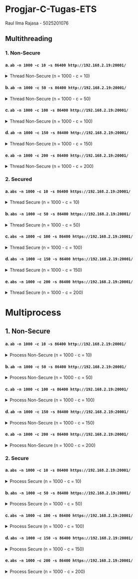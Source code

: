 # Progjar-C-Tugas-ETS
Raul Ilma Rajasa - 5025201076
## Multithreading
### 1. Non-Secure
#### a. ```ab -n 1000 -c 10 -s 86400 http://192.168.2.19:20001/```
<details>
  <summary>
      Thread Non-Secure (n = 1000 - c = 10)
  </summary>
This is ApacheBench, Version 2.3 <$Revision: 1879490 $>
Copyright 1996 Adam Twiss, Zeus Technology Ltd, http://www.zeustech.net/
Licensed to The Apache Software Foundation, http://www.apache.org/

Benchmarking 192.168.2.19 (be patient)
Completed 100 requests
Completed 200 requests
Completed 300 requests
Completed 400 requests
Completed 500 requests
Completed 600 requests
Completed 700 requests
Completed 800 requests
Completed 900 requests
Completed 1000 requests
Finished 1000 requests


Server Software:        myserver/1.0
Server Hostname:        192.168.2.19
Server Port:            20001

Document Path:          /
Document Length:        35 bytes

Concurrency Level:      10
Time taken for tests:   234.082 seconds
Complete requests:      1000
Failed requests:        0
Total transferred:      147000 bytes
HTML transferred:       35000 bytes
Requests per second:    4.27 [#/sec] (mean)
Time per request:       2340.821 [ms] (mean)
Time per request:       234.082 [ms] (mean, across all concurrent requests)
Transfer rate:          0.61 [Kbytes/sec] received

Connection Times (ms)
              min  mean[+/-sd] median   max
Connect:        0    1   0.4      1       1
Processing:     9 2210 3462.3   1574   35608
Waiting:        3 2179 3453.5   1556   35578
Total:         10 2211 3462.3   1575   35608

Percentage of the requests served within a certain time (ms)
  50%   1575
  66%   2232
  75%   2674
  80%   2977
  90%   3963
  95%   5130
  98%   9658
  99%  17420
 100%  35608 (longest request)
</details>

#### b. ```ab -n 1000 -c 50 -s 86400 http://192.168.2.19:20001/```
<details>
  <summary>
      Thread Non-Secure (n = 1000 - c = 50)
  </summary>
This is ApacheBench, Version 2.3 <$Revision: 1879490 $>
Copyright 1996 Adam Twiss, Zeus Technology Ltd, http://www.zeustech.net/
Licensed to The Apache Software Foundation, http://www.apache.org/

Benchmarking 192.168.2.19 (be patient)
Completed 100 requests
Completed 200 requests
Completed 300 requests
Completed 400 requests
Completed 500 requests
Completed 600 requests
Completed 700 requests
Completed 800 requests
Completed 900 requests
Completed 1000 requests
Finished 1000 requests


Server Software:        myserver/1.0
Server Hostname:        192.168.2.19
Server Port:            20001

Document Path:          /
Document Length:        35 bytes

Concurrency Level:      50
Time taken for tests:   555.743 seconds
Complete requests:      1000
Failed requests:        89
   (Connect: 0, Receive: 0, Length: 89, Exceptions: 0)
Total transferred:      133917 bytes
HTML transferred:       31885 bytes
Requests per second:    1.80 [#/sec] (mean)
Time per request:       27787.132 [ms] (mean)
Time per request:       555.743 [ms] (mean, across all concurrent requests)
Transfer rate:          0.24 [Kbytes/sec] received

Connection Times (ms)
              min  mean[+/-sd] median   max
Connect:        0    1   0.4      1       1
Processing:  1346 25146 47433.9   6163  257282
Waiting:        0 11001 16290.7   5201   96017
Total:       1347 25147 47433.9   6163  257283

Percentage of the requests served within a certain time (ms)
  50%   6163
  66%   9921
  75%  18424
  80%  21940
  90%  69797
  95%  131707
  98%  257256
  99%  257268
 100%  257283 (longest request)
</details>

#### c. ```ab -n 1000 -c 100 -s 86400 http://192.168.2.19:20001/```
<details>
  <summary>
      Thread Non-Secure (n = 1000 - c = 100)
  </summary>
This is ApacheBench, Version 2.3 <$Revision: 1879490 $>
Copyright 1996 Adam Twiss, Zeus Technology Ltd, http://www.zeustech.net/
Licensed to The Apache Software Foundation, http://www.apache.org/

Benchmarking 192.168.2.19 (be patient)
Completed 100 requests
Completed 200 requests
Completed 300 requests
Completed 400 requests
Completed 500 requests
Completed 600 requests
Completed 700 requests
Completed 800 requests
Completed 900 requests
Completed 1000 requests
Finished 1000 requests


Server Software:        myserver/1.0
Server Hostname:        192.168.2.19
Server Port:            20001

Document Path:          /
Document Length:        35 bytes

Concurrency Level:      100
Time taken for tests:   618.782 seconds
Complete requests:      1000
Failed requests:        312
   (Connect: 0, Receive: 0, Length: 312, Exceptions: 0)
Total transferred:      101136 bytes
HTML transferred:       24080 bytes
Requests per second:    1.62 [#/sec] (mean)
Time per request:       61878.232 [ms] (mean)
Time per request:       618.782 [ms] (mean, across all concurrent requests)
Transfer rate:          0.16 [Kbytes/sec] received

Connection Times (ms)
              min  mean[+/-sd] median   max
Connect:        0    1   0.5      1       2
Processing:  1309 55453 58130.2  21785  240656
Waiting:        0 13485 20205.9   6578  183301
Total:       1310 55454 58130.2  21785  240656

Percentage of the requests served within a certain time (ms)
  50%  21785
  66%  72260
  75%  115786
  80%  131011
  90%  133111
  95%  133126
  98%  179201
  99%  240639
 100%  240656 (longest request)
</details>

#### d. ```ab -n 1000 -c 150 -s 86400 http://192.168.2.19:20001/```
<details>
  <summary>
      Thread Non-Secure (n = 1000 - c = 150)
  </summary>
This is ApacheBench, Version 2.3 <$Revision: 1879490 $>
Copyright 1996 Adam Twiss, Zeus Technology Ltd, http://www.zeustech.net/
Licensed to The Apache Software Foundation, http://www.apache.org/

Benchmarking 192.168.2.19 (be patient)
Completed 100 requests
Completed 200 requests
Completed 300 requests
Completed 400 requests
Completed 500 requests
Completed 600 requests
Completed 700 requests
Completed 800 requests
Completed 900 requests
Completed 1000 requests
Finished 1000 requests


Server Software:        myserver/1.0
Server Hostname:        192.168.2.19
Server Port:            20001

Document Path:          /
Document Length:        35 bytes

Concurrency Level:      150
Time taken for tests:   601.931 seconds
Complete requests:      1000
Failed requests:        485
   (Connect: 0, Receive: 0, Length: 485, Exceptions: 0)
Total transferred:      75705 bytes
HTML transferred:       18025 bytes
Requests per second:    1.66 [#/sec] (mean)
Time per request:       90289.580 [ms] (mean)
Time per request:       601.931 [ms] (mean, across all concurrent requests)
Transfer rate:          0.12 [Kbytes/sec] received

Connection Times (ms)
              min  mean[+/-sd] median   max
Connect:        0    0   0.5      1       2
Processing:  2381 76410 58348.1  78987  228967
Waiting:        0 12304 22143.2   4486  125220
Total:       2381 76410 58348.0  78987  228967
ERROR: The median and mean for the initial connection time are more than twice the standard
       deviation apart. These results are NOT reliable.

Percentage of the requests served within a certain time (ms)
  50%  78987
  66%  130091
  75%  132590
  80%  133098
  90%  133125
  95%  143314
  98%  143368
  99%  179201
 100%  228967 (longest request)
</details>

#### e. ```ab -n 1000 -c 200 -s 86400 http://192.168.2.19:20001/```
<details>
  <summary>
      Thread Non-Secure (n = 1000 - c = 200)
  </summary>
This is ApacheBench, Version 2.3 <$Revision: 1879490 $>
Copyright 1996 Adam Twiss, Zeus Technology Ltd, http://www.zeustech.net/
Licensed to The Apache Software Foundation, http://www.apache.org/

Benchmarking 192.168.2.19 (be patient)
Completed 100 requests
Completed 200 requests
Completed 300 requests
Completed 400 requests
Completed 500 requests
Completed 600 requests
Completed 700 requests
Completed 800 requests
Completed 900 requests
Completed 1000 requests
Finished 1000 requests


Server Software:        myserver/1.0
Server Hostname:        192.168.2.19
Server Port:            20001

Document Path:          /
Document Length:        35 bytes

Concurrency Level:      200
Time taken for tests:   382.448 seconds
Complete requests:      1000
Failed requests:        342
   (Connect: 0, Receive: 0, Length: 342, Exceptions: 0)
Total transferred:      96726 bytes
HTML transferred:       23030 bytes
Requests per second:    2.61 [#/sec] (mean)
Time per request:       76489.550 [ms] (mean)
Time per request:       382.448 [ms] (mean, across all concurrent requests)
Transfer rate:          0.25 [Kbytes/sec] received

Connection Times (ms)
              min  mean[+/-sd] median   max
Connect:        0    0   0.4      1       1
Processing:  1218 55720 56369.5  20281  179168
Waiting:        0 11587 20044.8   3609  122976
Total:       1219 55720 56369.4  20282  179169
ERROR: The median and mean for the initial connection time are more than twice the standard
       deviation apart. These results are NOT reliable.

Percentage of the requests served within a certain time (ms)
  50%  20282
  66%  112644
  75%  120127
  80%  130441
  90%  131332
  95%  133084
  98%  145766
  99%  179149
 100%  179169 (longest request)
 </details>

### 2. Secured
#### a. ```abs -n 1000 -c 10 -s 86400 https://192.168.2.19:20001/```
<details>
  <summary>
      Thread Secure (n = 1000 - c = 10)
  </summary>
This is ApacheBench, Version 2.3 <$Revision: 1879490 $>
Copyright 1996 Adam Twiss, Zeus Technology Ltd, http://www.zeustech.net/
Licensed to The Apache Software Foundation, http://www.apache.org/

Benchmarking 192.168.2.19 (be patient)
Completed 100 requests
Completed 200 requests
Completed 300 requests
Completed 400 requests
Completed 500 requests
SSL handshake failed (5).
Completed 600 requests
Completed 700 requests
Completed 800 requests
SSL handshake failed (5).
Completed 900 requests
Completed 1000 requests
Finished 1000 requests


Server Software:        myserver/1.0
Server Hostname:        192.168.2.19
Server Port:            20001
SSL/TLS Protocol:       TLSv1.2,ECDHE-RSA-AES256-GCM-SHA384,2048,256
Server Temp Key:        X25519 253 bits

Document Path:          /
Document Length:        35 bytes

Concurrency Level:      10
Time taken for tests:   404.864 seconds
Complete requests:      1000
Failed requests:        2
   (Connect: 0, Receive: 0, Length: 2, Exceptions: 0)
Total transferred:      146706 bytes
HTML transferred:       34930 bytes
Requests per second:    2.47 [#/sec] (mean)
Time per request:       4048.636 [ms] (mean)
Time per request:       404.864 [ms] (mean, across all concurrent requests)
Transfer rate:          0.35 [Kbytes/sec] received

Connection Times (ms)
              min  mean[+/-sd] median   max
Connect:        0 2460 6119.3   1181   66398
Processing:     6 1398 5942.4   1037  133521
Waiting:        2 1093 724.8    994    3408
Total:         15 3858 8556.4   2445  133521

Percentage of the requests served within a certain time (ms)
  50%   2445
  66%   3347
  75%   3835
  80%   4280
  90%   5983
  95%   9541
  98%  18543
  99%  35491
 100%  133521 (longest request)
 </details>

#### b. ```abs -n 1000 -c 50 -s 86400 https://192.168.2.19:20001/```
<details>
  <summary>
      Thread Secure (n = 1000 - c = 50)
  </summary>
This is ApacheBench, Version 2.3 <$Revision: 1879490 $>
Copyright 1996 Adam Twiss, Zeus Technology Ltd, http://www.zeustech.net/
Licensed to The Apache Software Foundation, http://www.apache.org/

Benchmarking 192.168.2.19 (be patient)
Completed 100 requests
SSL handshake failed (5).
SSL handshake failed (5).
SSL handshake failed (5).
SSL handshake failed (5).
SSL handshake failed (5).
SSL handshake failed (5).
SSL handshake failed (5).
SSL handshake failed (5).
SSL handshake failed (5).
SSL handshake failed (5).
Completed 200 requests
SSL handshake failed (5).
SSL handshake failed (5).
SSL handshake failed (5).
SSL handshake failed (5).
SSL handshake failed (5).
SSL handshake failed (5).
SSL handshake failed (5).
SSL handshake failed (5).
SSL handshake failed (5).
SSL handshake failed (5).
SSL handshake failed (5).
SSL handshake failed (5).
SSL handshake failed (5).
SSL handshake failed (5).
SSL handshake failed (5).
SSL handshake failed (5).
SSL handshake failed (5).
Completed 300 requests
SSL handshake failed (5).
SSL handshake failed (5).
SSL handshake failed (5).
SSL handshake failed (5).
SSL handshake failed (5).
SSL handshake failed (5).
SSL handshake failed (5).
SSL handshake failed (5).
SSL handshake failed (5).
SSL handshake failed (5).
SSL handshake failed (5).
SSL handshake failed (5).
SSL handshake failed (5).
SSL handshake failed (5).
SSL handshake failed (5).
SSL handshake failed (5).
SSL handshake failed (5).
SSL handshake failed (5).
SSL handshake failed (5).
SSL handshake failed (5).
SSL handshake failed (5).
SSL handshake failed (5).
SSL handshake failed (5).
SSL handshake failed (5).
Completed 400 requests
SSL handshake failed (5).
SSL handshake failed (5).
SSL handshake failed (5).
SSL handshake failed (5).
SSL handshake failed (5).
SSL handshake failed (5).
SSL handshake failed (5).
SSL handshake failed (5).
SSL handshake failed (5).
SSL handshake failed (5).
SSL handshake failed (5).
SSL handshake failed (5).
SSL handshake failed (5).
SSL handshake failed (5).
SSL handshake failed (5).
Completed 500 requests
SSL handshake failed (5).
SSL handshake failed (5).
SSL handshake failed (5).
SSL handshake failed (5).
SSL handshake failed (5).
SSL handshake failed (5).
SSL handshake failed (5).
SSL handshake failed (5).
SSL handshake failed (5).
SSL handshake failed (5).
SSL handshake failed (5).
SSL handshake failed (5).
SSL handshake failed (5).
SSL handshake failed (5).
SSL handshake failed (5).
SSL handshake failed (5).
SSL handshake failed (5).
SSL handshake failed (5).
SSL handshake failed (5).
Completed 600 requests
SSL handshake failed (5).
SSL handshake failed (5).
SSL handshake failed (5).
SSL handshake failed (5).
SSL handshake failed (5).
SSL handshake failed (5).
SSL handshake failed (5).
SSL handshake failed (5).
SSL handshake failed (5).
SSL handshake failed (5).
SSL handshake failed (5).
SSL handshake failed (5).
SSL handshake failed (5).
SSL handshake failed (5).
SSL handshake failed (5).
SSL handshake failed (5).
SSL handshake failed (5).
SSL handshake failed (5).
SSL handshake failed (5).
SSL handshake failed (5).
SSL handshake failed (5).
SSL handshake failed (5).
Completed 700 requests
SSL handshake failed (5).
SSL handshake failed (5).
SSL handshake failed (5).
SSL handshake failed (5).
SSL handshake failed (5).
SSL handshake failed (5).
SSL handshake failed (5).
SSL handshake failed (5).
SSL handshake failed (5).
SSL handshake failed (5).
SSL handshake failed (5).
SSL handshake failed (5).
SSL handshake failed (5).
SSL handshake failed (5).
SSL handshake failed (5).
SSL handshake failed (5).
SSL handshake failed (5).
SSL handshake failed (5).
SSL handshake failed (5).
SSL handshake failed (5).
SSL handshake failed (5).
SSL handshake failed (5).
SSL handshake failed (5).
SSL handshake failed (5).
Completed 800 requests
SSL handshake failed (5).
SSL handshake failed (5).
SSL handshake failed (5).
SSL handshake failed (5).
SSL handshake failed (5).
SSL handshake failed (5).
SSL handshake failed (5).
SSL handshake failed (5).
SSL handshake failed (5).
SSL handshake failed (5).
SSL handshake failed (5).
SSL handshake failed (5).
SSL handshake failed (5).
SSL handshake failed (5).
SSL handshake failed (5).
SSL handshake failed (5).
SSL handshake failed (5).
SSL handshake failed (5).
SSL handshake failed (5).
SSL handshake failed (5).
SSL handshake failed (5).
SSL handshake failed (5).
Completed 900 requests
SSL handshake failed (5).
SSL handshake failed (5).
SSL handshake failed (5).
SSL handshake failed (5).
SSL handshake failed (5).
SSL handshake failed (5).
SSL handshake failed (5).
SSL handshake failed (5).
SSL handshake failed (5).
SSL handshake failed (5).
SSL handshake failed (5).
SSL handshake failed (5).
SSL handshake failed (5).
SSL handshake failed (5).
SSL handshake failed (5).
SSL handshake failed (5).
SSL handshake failed (5).
SSL handshake failed (5).
SSL handshake failed (5).
SSL handshake failed (5).
SSL handshake failed (5).
SSL handshake failed (5).
SSL handshake failed (5).
SSL handshake failed (5).
SSL handshake failed (5).
SSL handshake failed (5).
SSL handshake failed (5).
SSL handshake failed (5).
Completed 1000 requests
Finished 1000 requests


Server Software:        myserver/1.0
Server Hostname:        192.168.2.19
Server Port:            20001
SSL/TLS Protocol:       TLSv1.2,ECDHE-RSA-AES256-GCM-SHA384,2048,256
Server Temp Key:        X25519 253 bits

Document Path:          /
Document Length:        35 bytes

Concurrency Level:      50
Time taken for tests:   817.440 seconds
Complete requests:      1000
Failed requests:        181
   (Connect: 0, Receive: 0, Length: 181, Exceptions: 0)
Total transferred:      120393 bytes
HTML transferred:       28665 bytes
Requests per second:    1.22 [#/sec] (mean)
Time per request:       40871.975 [ms] (mean)
Time per request:       817.440 [ms] (mean, across all concurrent requests)
Transfer rate:          0.14 [Kbytes/sec] received

Connection Times (ms)
              min  mean[+/-sd] median   max
Connect:        0 10473 17239.4   3529  121546
Processing:   516 28024 55688.3   2691  221079
Waiting:        0 2350 968.3   2328    5571
Total:       1431 38497 53494.9   9459  221079

Percentage of the requests served within a certain time (ms)
  50%   9459
  66%  21288
  75%  38679
  80%  71141
  90%  133105
  95%  133889
  98%  215785
  99%  220977
 100%  221079 (longest request)
</details>

#### c. ```abs -n 1000 -c 100 -s 86400 https://192.168.2.19:20001/```
<details>
  <summary>
      Thread Secure (n = 1000 - c = 100)
  </summary>
This is ApacheBench, Version 2.3 <$Revision: 1879490 $>
Copyright 1996 Adam Twiss, Zeus Technology Ltd, http://www.zeustech.net/
Licensed to The Apache Software Foundation, http://www.apache.org/

Benchmarking 192.168.2.19 (be patient)
SSL handshake failed (5).
SSL handshake failed (5).
SSL handshake failed (5).
SSL handshake failed (5).
SSL handshake failed (5).
SSL handshake failed (5).
Completed 100 requests
SSL handshake failed (5).
SSL handshake failed (5).
SSL handshake failed (5).
SSL handshake failed (5).
SSL handshake failed (5).
SSL handshake failed (5).
SSL handshake failed (5).
SSL handshake failed (5).
SSL handshake failed (5).
SSL handshake failed (5).
SSL handshake failed (5).
SSL handshake failed (5).
SSL handshake failed (5).
SSL handshake failed (5).
SSL handshake failed (5).
SSL handshake failed (5).
SSL handshake failed (5).
SSL handshake failed (5).
SSL handshake failed (5).
SSL handshake failed (5).
SSL handshake failed (5).
SSL handshake failed (5).
SSL handshake failed (5).
SSL handshake failed (5).
SSL handshake failed (5).
SSL handshake failed (5).
SSL handshake failed (5).
SSL handshake failed (5).
SSL handshake failed (5).
SSL handshake failed (5).
SSL handshake failed (5).
SSL handshake failed (5).
SSL handshake failed (5).
SSL handshake failed (5).
SSL handshake failed (5).
SSL handshake failed (5).
SSL handshake failed (5).
SSL handshake failed (5).
SSL handshake failed (5).
SSL handshake failed (5).
SSL handshake failed (5).
SSL handshake failed (5).
SSL handshake failed (5).
SSL handshake failed (5).
SSL handshake failed (5).
SSL handshake failed (5).
SSL handshake failed (5).
SSL handshake failed (5).
SSL handshake failed (5).
SSL handshake failed (5).
SSL handshake failed (5).
SSL handshake failed (5).
SSL handshake failed (5).
SSL handshake failed (5).
SSL handshake failed (5).
SSL handshake failed (5).
SSL handshake failed (5).
SSL handshake failed (5).
SSL handshake failed (5).
SSL handshake failed (5).
SSL handshake failed (5).
SSL handshake failed (5).
SSL handshake failed (5).
SSL handshake failed (5).
SSL handshake failed (5).
SSL handshake failed (5).
SSL handshake failed (5).
SSL handshake failed (5).
SSL handshake failed (5).
SSL handshake failed (5).
SSL handshake failed (5).
SSL handshake failed (5).
SSL handshake failed (5).
Completed 200 requests
SSL handshake failed (5).
SSL handshake failed (5).
SSL handshake failed (5).
SSL handshake failed (5).
SSL handshake failed (5).
SSL handshake failed (5).
SSL handshake failed (5).
SSL handshake failed (5).
SSL handshake failed (5).
SSL handshake failed (5).
SSL handshake failed (5).
SSL handshake failed (5).
SSL handshake failed (5).
SSL handshake failed (5).
SSL handshake failed (5).
SSL handshake failed (5).
SSL handshake failed (5).
SSL handshake failed (5).
SSL handshake failed (5).
SSL handshake failed (5).
SSL handshake failed (5).
SSL handshake failed (5).
SSL handshake failed (5).
SSL handshake failed (5).
SSL handshake failed (5).
SSL handshake failed (5).
SSL handshake failed (5).
SSL handshake failed (5).
SSL handshake failed (5).
SSL handshake failed (5).
SSL handshake failed (5).
SSL handshake failed (5).
SSL handshake failed (5).
SSL handshake failed (5).
SSL handshake failed (5).
SSL handshake failed (5).
SSL handshake failed (5).
SSL handshake failed (5).
Completed 300 requests
SSL handshake failed (5).
SSL handshake failed (5).
SSL handshake failed (5).
SSL handshake failed (5).
SSL handshake failed (5).
SSL handshake failed (5).
SSL handshake failed (5).
SSL handshake failed (5).
SSL handshake failed (5).
SSL handshake failed (5).
SSL handshake failed (5).
SSL handshake failed (5).
SSL handshake failed (5).
SSL handshake failed (5).
SSL handshake failed (5).
SSL handshake failed (5).
SSL handshake failed (5).
SSL handshake failed (5).
SSL handshake failed (5).
SSL handshake failed (5).
SSL handshake failed (5).
SSL handshake failed (5).
SSL handshake failed (5).
SSL handshake failed (5).
SSL handshake failed (5).
SSL handshake failed (5).
SSL handshake failed (5).
SSL handshake failed (5).
SSL handshake failed (5).
SSL handshake failed (5).
SSL handshake failed (5).
SSL handshake failed (5).
SSL handshake failed (5).
SSL handshake failed (5).
SSL handshake failed (5).
SSL handshake failed (5).
SSL handshake failed (5).
SSL handshake failed (5).
SSL handshake failed (5).
SSL handshake failed (5).
SSL handshake failed (5).
SSL handshake failed (5).
SSL handshake failed (5).
SSL handshake failed (5).
SSL handshake failed (5).
SSL handshake failed (5).
SSL handshake failed (5).
SSL handshake failed (5).
SSL handshake failed (5).
Completed 400 requests
SSL handshake failed (5).
SSL handshake failed (5).
SSL handshake failed (5).
SSL handshake failed (5).
SSL handshake failed (5).
SSL handshake failed (5).
SSL handshake failed (5).
SSL handshake failed (5).
SSL handshake failed (5).
SSL handshake failed (5).
SSL handshake failed (5).
SSL handshake failed (5).
SSL handshake failed (5).
SSL handshake failed (5).
SSL handshake failed (5).
SSL handshake failed (5).
SSL handshake failed (5).
SSL handshake failed (5).
SSL handshake failed (5).
SSL handshake failed (5).
SSL handshake failed (5).
SSL handshake failed (5).
SSL handshake failed (5).
SSL handshake failed (5).
SSL handshake failed (5).
SSL handshake failed (5).
SSL handshake failed (5).
SSL handshake failed (5).
SSL handshake failed (5).
SSL handshake failed (5).
SSL handshake failed (5).
SSL handshake failed (5).
SSL handshake failed (5).
SSL handshake failed (5).
SSL handshake failed (5).
SSL handshake failed (5).
SSL handshake failed (5).
SSL handshake failed (5).
SSL handshake failed (5).
SSL handshake failed (5).
SSL handshake failed (5).
SSL handshake failed (5).
SSL handshake failed (5).
Completed 500 requests
SSL handshake failed (5).
SSL handshake failed (5).
SSL handshake failed (5).
SSL handshake failed (5).
SSL handshake failed (5).
SSL handshake failed (5).
SSL handshake failed (5).
SSL handshake failed (5).
SSL handshake failed (5).
SSL handshake failed (5).
SSL handshake failed (5).
SSL handshake failed (5).
SSL handshake failed (5).
SSL handshake failed (5).
SSL handshake failed (5).
SSL handshake failed (5).
SSL handshake failed (5).
SSL handshake failed (5).
SSL handshake failed (5).
SSL handshake failed (5).
SSL handshake failed (5).
SSL handshake failed (5).
SSL handshake failed (5).
SSL handshake failed (5).
SSL handshake failed (5).
SSL handshake failed (5).
SSL handshake failed (5).
SSL handshake failed (5).
SSL handshake failed (5).
SSL handshake failed (5).
SSL handshake failed (5).
SSL handshake failed (5).
SSL handshake failed (5).
SSL handshake failed (5).
SSL handshake failed (5).
SSL handshake failed (5).
SSL handshake failed (5).
SSL handshake failed (5).
SSL handshake failed (5).
SSL handshake failed (5).
SSL handshake failed (5).
SSL handshake failed (5).
SSL handshake failed (5).
SSL handshake failed (5).
SSL handshake failed (5).
SSL handshake failed (5).
SSL handshake failed (5).
SSL handshake failed (5).
SSL handshake failed (5).
Completed 600 requests
SSL handshake failed (5).
SSL handshake failed (5).
SSL handshake failed (5).
SSL handshake failed (5).
SSL handshake failed (5).
SSL handshake failed (5).
SSL handshake failed (5).
SSL handshake failed (5).
SSL handshake failed (5).
SSL handshake failed (5).
SSL handshake failed (5).
SSL handshake failed (5).
SSL handshake failed (5).
SSL handshake failed (5).
SSL handshake failed (5).
SSL handshake failed (5).
SSL handshake failed (5).
SSL handshake failed (5).
SSL handshake failed (5).
SSL handshake failed (5).
SSL handshake failed (5).
SSL handshake failed (5).
SSL handshake failed (5).
SSL handshake failed (5).
SSL handshake failed (5).
SSL handshake failed (5).
SSL handshake failed (5).
SSL handshake failed (5).
SSL handshake failed (5).
SSL handshake failed (5).
SSL handshake failed (5).
SSL handshake failed (5).
SSL handshake failed (5).
SSL handshake failed (5).
SSL handshake failed (5).
SSL handshake failed (5).
SSL handshake failed (5).
SSL handshake failed (5).
SSL handshake failed (5).
SSL handshake failed (5).
SSL handshake failed (5).
Completed 700 requests
SSL handshake failed (5).
SSL handshake failed (5).
SSL handshake failed (5).
SSL handshake failed (5).
SSL handshake failed (5).
SSL handshake failed (5).
SSL handshake failed (5).
SSL handshake failed (5).
SSL handshake failed (5).
SSL handshake failed (5).
SSL handshake failed (5).
SSL handshake failed (5).
SSL handshake failed (5).
SSL handshake failed (5).
SSL handshake failed (5).
SSL handshake failed (5).
SSL handshake failed (5).
SSL handshake failed (5).
SSL handshake failed (5).
SSL handshake failed (5).
SSL handshake failed (5).
SSL handshake failed (5).
SSL handshake failed (5).
SSL handshake failed (5).
SSL handshake failed (5).
SSL handshake failed (5).
SSL handshake failed (5).
SSL handshake failed (5).
SSL handshake failed (5).
SSL handshake failed (5).
SSL handshake failed (5).
SSL handshake failed (5).
SSL handshake failed (5).
SSL handshake failed (5).
SSL handshake failed (5).
SSL handshake failed (5).
SSL handshake failed (5).
SSL handshake failed (5).
SSL handshake failed (5).
SSL handshake failed (5).
SSL handshake failed (5).
SSL handshake failed (5).
SSL handshake failed (5).
SSL handshake failed (5).
SSL handshake failed (5).
SSL handshake failed (5).
SSL handshake failed (5).
SSL handshake failed (5).
SSL handshake failed (5).
SSL handshake failed (5).
SSL handshake failed (5).
SSL handshake failed (5).
SSL handshake failed (5).
SSL handshake failed (5).
SSL handshake failed (5).
SSL handshake failed (5).
SSL handshake failed (5).
SSL handshake failed (5).
SSL handshake failed (5).
SSL handshake failed (5).
SSL handshake failed (5).
SSL handshake failed (5).
Completed 800 requests
SSL handshake failed (5).
SSL handshake failed (5).
SSL handshake failed (5).
SSL handshake failed (5).
SSL handshake failed (5).
SSL handshake failed (5).
SSL handshake failed (5).
SSL handshake failed (5).
SSL handshake failed (5).
SSL handshake failed (5).
SSL handshake failed (5).
SSL handshake failed (5).
SSL handshake failed (5).
SSL handshake failed (5).
SSL handshake failed (5).
SSL handshake failed (5).
SSL handshake failed (5).
SSL handshake failed (5).
SSL handshake failed (5).
SSL handshake failed (5).
SSL handshake failed (5).
SSL handshake failed (5).
SSL handshake failed (5).
SSL handshake failed (5).
SSL handshake failed (5).
SSL handshake failed (5).
SSL handshake failed (5).
SSL handshake failed (5).
SSL handshake failed (5).
SSL handshake failed (5).
SSL handshake failed (5).
SSL handshake failed (5).
SSL handshake failed (5).
SSL handshake failed (5).
SSL handshake failed (5).
SSL handshake failed (5).
SSL handshake failed (5).
SSL handshake failed (5).
SSL handshake failed (5).
SSL handshake failed (5).
SSL handshake failed (5).
Completed 900 requests
SSL handshake failed (5).
SSL handshake failed (5).
SSL handshake failed (5).
SSL handshake failed (5).
SSL handshake failed (5).
SSL handshake failed (5).
SSL handshake failed (5).
SSL handshake failed (5).
SSL handshake failed (5).
SSL handshake failed (5).
SSL handshake failed (5).
SSL handshake failed (5).
SSL handshake failed (5).
SSL handshake failed (5).
SSL handshake failed (5).
SSL handshake failed (5).
SSL handshake failed (5).
SSL handshake failed (5).
SSL handshake failed (5).
SSL handshake failed (5).
SSL handshake failed (5).
SSL handshake failed (5).
SSL handshake failed (5).
SSL handshake failed (5).
SSL handshake failed (5).
SSL handshake failed (5).
SSL handshake failed (5).
SSL handshake failed (5).
SSL handshake failed (5).
SSL handshake failed (5).
SSL handshake failed (5).
SSL handshake failed (5).
SSL handshake failed (5).
SSL handshake failed (5).
SSL handshake failed (5).
SSL handshake failed (5).
SSL handshake failed (5).
SSL handshake failed (5).
SSL handshake failed (5).
SSL handshake failed (5).
SSL handshake failed (5).
SSL handshake failed (5).
SSL handshake failed (5).
SSL handshake failed (5).
SSL handshake failed (5).
SSL handshake failed (5).
SSL handshake failed (5).
SSL handshake failed (5).
SSL handshake failed (5).
SSL handshake failed (5).
SSL handshake failed (5).
SSL handshake failed (5).
SSL handshake failed (5).
Completed 1000 requests
Finished 1000 requests


Server Software:        myserver/1.0
Server Hostname:        192.168.2.19
Server Port:            20001
SSL/TLS Protocol:       TLSv1.2,ECDHE-RSA-AES256-GCM-SHA384,2048,256
Server Temp Key:        X25519 253 bits

Document Path:          /
Document Length:        35 bytes

Concurrency Level:      100
Time taken for tests:   779.642 seconds
Complete requests:      1000
Failed requests:        455
   (Connect: 0, Receive: 0, Length: 455, Exceptions: 0)
Total transferred:      80115 bytes
HTML transferred:       19075 bytes
Requests per second:    1.28 [#/sec] (mean)
Time per request:       77964.221 [ms] (mean)
Time per request:       779.642 [ms] (mean, across all concurrent requests)
Transfer rate:          0.10 [Kbytes/sec] received

Connection Times (ms)
              min  mean[+/-sd] median   max
Connect:        0 8832 16501.7   2868  112768
Processing:   824 62673 65765.7   5223  279317
Waiting:        0 2543 1789.0   2950    7110
Total:       1719 71505 59612.8  56693  279317

Percentage of the requests served within a certain time (ms)
  50%  56693
  66%  131677
  75%  132936
  80%  133103
  90%  133124
  95%  133620
  98%  174035
  99%  174075
 100%  279317 (longest request)
</details>

#### d. ```abs -n 1000 -c 150 -s 86400 https://192.168.2.19:20001/```
<details>
  <summary>
      Thread Secure (n = 1000 - c = 150)
  </summary>
This is ApacheBench, Version 2.3 <$Revision: 1879490 $>
Copyright 1996 Adam Twiss, Zeus Technology Ltd, http://www.zeustech.net/
Licensed to The Apache Software Foundation, http://www.apache.org/

Benchmarking 192.168.2.19 (be patient)
SSL handshake failed (5).
SSL handshake failed (5).
SSL handshake failed (5).
SSL handshake failed (5).
SSL handshake failed (5).
SSL handshake failed (5).
SSL handshake failed (5).
SSL handshake failed (5).
SSL handshake failed (5).
SSL handshake failed (5).
SSL handshake failed (5).
SSL handshake failed (5).
SSL handshake failed (5).
SSL handshake failed (5).
SSL handshake failed (5).
SSL handshake failed (5).
SSL handshake failed (5).
SSL handshake failed (5).
SSL handshake failed (5).
SSL handshake failed (5).
SSL handshake failed (5).
SSL handshake failed (5).
SSL handshake failed (5).
Completed 100 requests
SSL handshake failed (5).
SSL handshake failed (5).
SSL handshake failed (5).
SSL handshake failed (5).
SSL handshake failed (5).
SSL handshake failed (5).
SSL handshake failed (5).
SSL handshake failed (5).
SSL handshake failed (5).
SSL handshake failed (5).
SSL handshake failed (5).
SSL handshake failed (5).
SSL handshake failed (5).
SSL handshake failed (5).
SSL handshake failed (5).
SSL handshake failed (5).
SSL handshake failed (5).
SSL handshake failed (5).
SSL handshake failed (5).
SSL handshake failed (5).
SSL handshake failed (5).
SSL handshake failed (5).
SSL handshake failed (5).
SSL handshake failed (5).
SSL handshake failed (5).
SSL handshake failed (5).
SSL handshake failed (5).
SSL handshake failed (5).
SSL handshake failed (5).
SSL handshake failed (5).
SSL handshake failed (5).
SSL handshake failed (5).
SSL handshake failed (5).
SSL handshake failed (5).
SSL handshake failed (5).
SSL handshake failed (5).
SSL handshake failed (5).
SSL handshake failed (5).
SSL handshake failed (5).
SSL handshake failed (5).
SSL handshake failed (5).
SSL handshake failed (5).
SSL handshake failed (5).
SSL handshake failed (5).
SSL handshake failed (5).
SSL handshake failed (5).
SSL handshake failed (5).
SSL handshake failed (5).
SSL handshake failed (5).
SSL handshake failed (5).
SSL handshake failed (5).
SSL handshake failed (5).
SSL handshake failed (5).
SSL handshake failed (5).
SSL handshake failed (5).
SSL handshake failed (5).
SSL handshake failed (5).
SSL handshake failed (5).
SSL handshake failed (5).
SSL handshake failed (5).
SSL handshake failed (5).
SSL handshake failed (5).
SSL handshake failed (5).
SSL handshake failed (5).
SSL handshake failed (5).
SSL handshake failed (5).
SSL handshake failed (5).
SSL handshake failed (5).
SSL handshake failed (5).
SSL handshake failed (5).
SSL handshake failed (5).
SSL handshake failed (5).
SSL handshake failed (5).
SSL handshake failed (5).
SSL handshake failed (5).
SSL handshake failed (5).
SSL handshake failed (5).
SSL handshake failed (5).
SSL handshake failed (5).
SSL handshake failed (5).
SSL handshake failed (5).
SSL handshake failed (5).
SSL handshake failed (5).
SSL handshake failed (5).
SSL handshake failed (5).
SSL handshake failed (5).
SSL handshake failed (5).
SSL handshake failed (5).
SSL handshake failed (5).
SSL handshake failed (5).
SSL handshake failed (5).
SSL handshake failed (5).
SSL handshake failed (5).
SSL handshake failed (5).
SSL handshake failed (5).
SSL handshake failed (5).
SSL handshake failed (5).
Completed 200 requests
SSL handshake failed (5).
SSL handshake failed (5).
SSL handshake failed (5).
SSL handshake failed (5).
SSL handshake failed (5).
SSL handshake failed (5).
SSL handshake failed (5).
SSL handshake failed (5).
SSL handshake failed (5).
SSL handshake failed (5).
SSL handshake failed (5).
SSL handshake failed (5).
SSL handshake failed (5).
SSL handshake failed (5).
SSL handshake failed (5).
SSL handshake failed (5).
SSL handshake failed (5).
SSL handshake failed (5).
SSL handshake failed (5).
SSL handshake failed (5).
SSL handshake failed (5).
SSL handshake failed (5).
SSL handshake failed (5).
SSL handshake failed (5).
SSL handshake failed (5).
SSL handshake failed (5).
SSL handshake failed (5).
SSL handshake failed (5).
SSL handshake failed (5).
Completed 300 requests
SSL handshake failed (5).
SSL handshake failed (5).
SSL handshake failed (5).
SSL handshake failed (5).
SSL handshake failed (5).
SSL handshake failed (5).
SSL handshake failed (5).
SSL handshake failed (5).
SSL handshake failed (5).
SSL handshake failed (5).
SSL handshake failed (5).
SSL handshake failed (5).
SSL handshake failed (5).
SSL handshake failed (5).
SSL handshake failed (5).
SSL handshake failed (5).
SSL handshake failed (5).
SSL handshake failed (5).
SSL handshake failed (5).
SSL handshake failed (5).
SSL handshake failed (5).
SSL handshake failed (5).
SSL handshake failed (5).
SSL handshake failed (5).
SSL handshake failed (5).
SSL handshake failed (5).
SSL handshake failed (5).
SSL handshake failed (5).
SSL handshake failed (5).
SSL handshake failed (5).
SSL handshake failed (5).
SSL handshake failed (5).
SSL handshake failed (5).
SSL handshake failed (5).
SSL handshake failed (5).
SSL handshake failed (5).
SSL handshake failed (5).
SSL handshake failed (5).
SSL handshake failed (5).
SSL handshake failed (5).
SSL handshake failed (5).
SSL handshake failed (5).
SSL handshake failed (5).
SSL handshake failed (5).
SSL handshake failed (5).
SSL handshake failed (5).
SSL handshake failed (5).
SSL handshake failed (5).
SSL handshake failed (5).
SSL handshake failed (5).
SSL handshake failed (5).
SSL handshake failed (5).
SSL handshake failed (5).
SSL handshake failed (5).
SSL handshake failed (5).
SSL handshake failed (5).
SSL handshake failed (5).
SSL handshake failed (5).
SSL handshake failed (5).
SSL handshake failed (5).
SSL handshake failed (5).
SSL handshake failed (5).
SSL handshake failed (5).
SSL handshake failed (5).
SSL handshake failed (5).
SSL handshake failed (5).
SSL handshake failed (5).
SSL handshake failed (5).
SSL handshake failed (5).
SSL handshake failed (5).
SSL handshake failed (5).
SSL handshake failed (5).
SSL handshake failed (5).
SSL handshake failed (5).
SSL handshake failed (5).
SSL handshake failed (5).
SSL handshake failed (5).
SSL handshake failed (5).
SSL handshake failed (5).
SSL handshake failed (5).
SSL handshake failed (5).
SSL handshake failed (5).
SSL handshake failed (5).
SSL handshake failed (5).
SSL handshake failed (5).
SSL handshake failed (5).
SSL handshake failed (5).
SSL handshake failed (5).
SSL handshake failed (5).
Completed 400 requests
SSL handshake failed (5).
SSL handshake failed (5).
SSL handshake failed (5).
SSL handshake failed (5).
SSL handshake failed (5).
SSL handshake failed (5).
SSL handshake failed (5).
SSL handshake failed (5).
SSL handshake failed (5).
SSL handshake failed (5).
SSL handshake failed (5).
SSL handshake failed (5).
SSL handshake failed (5).
SSL handshake failed (5).
SSL handshake failed (5).
SSL handshake failed (5).
SSL handshake failed (5).
SSL handshake failed (5).
SSL handshake failed (5).
SSL handshake failed (5).
SSL handshake failed (5).
SSL handshake failed (5).
SSL handshake failed (5).
SSL handshake failed (5).
SSL handshake failed (5).
SSL handshake failed (5).
SSL handshake failed (5).
SSL handshake failed (5).
SSL handshake failed (5).
SSL handshake failed (5).
SSL handshake failed (5).
SSL handshake failed (5).
SSL handshake failed (5).
SSL handshake failed (5).
SSL handshake failed (5).
SSL handshake failed (5).
SSL handshake failed (5).
SSL handshake failed (5).
SSL handshake failed (5).
SSL handshake failed (5).
SSL handshake failed (5).
SSL handshake failed (5).
SSL handshake failed (5).
SSL handshake failed (5).
SSL handshake failed (5).
Completed 500 requests
SSL handshake failed (5).
SSL handshake failed (5).
SSL handshake failed (5).
SSL handshake failed (5).
SSL handshake failed (5).
SSL handshake failed (5).
SSL handshake failed (5).
SSL handshake failed (5).
SSL handshake failed (5).
SSL handshake failed (5).
SSL handshake failed (5).
SSL handshake failed (5).
SSL handshake failed (5).
SSL handshake failed (5).
SSL handshake failed (5).
SSL handshake failed (5).
SSL handshake failed (5).
SSL handshake failed (5).
SSL handshake failed (5).
SSL handshake failed (5).
SSL handshake failed (5).
SSL handshake failed (5).
SSL handshake failed (5).
SSL handshake failed (5).
SSL handshake failed (5).
SSL handshake failed (5).
SSL handshake failed (5).
SSL handshake failed (5).
SSL handshake failed (5).
SSL handshake failed (5).
SSL handshake failed (5).
SSL handshake failed (5).
SSL handshake failed (5).
SSL handshake failed (5).
SSL handshake failed (5).
SSL handshake failed (5).
SSL handshake failed (5).
SSL handshake failed (5).
SSL handshake failed (5).
SSL handshake failed (5).
SSL handshake failed (5).
SSL handshake failed (5).
SSL handshake failed (5).
SSL handshake failed (5).
SSL handshake failed (5).
SSL handshake failed (5).
SSL handshake failed (5).
SSL handshake failed (5).
SSL handshake failed (5).
SSL handshake failed (5).
SSL handshake failed (5).
SSL handshake failed (5).
SSL handshake failed (5).
SSL handshake failed (5).
SSL handshake failed (5).
SSL handshake failed (5).
SSL handshake failed (5).
SSL handshake failed (5).
SSL handshake failed (5).
SSL handshake failed (5).
SSL handshake failed (5).
SSL handshake failed (5).
SSL handshake failed (5).
SSL handshake failed (5).
SSL handshake failed (5).
SSL handshake failed (5).
SSL handshake failed (5).
SSL handshake failed (5).
SSL handshake failed (5).
SSL handshake failed (5).
SSL handshake failed (5).
SSL handshake failed (5).
SSL handshake failed (5).
SSL handshake failed (5).
SSL handshake failed (5).
Completed 600 requests
SSL handshake failed (5).
SSL handshake failed (5).
SSL handshake failed (5).
SSL handshake failed (5).
SSL handshake failed (5).
SSL handshake failed (5).
SSL handshake failed (5).
SSL handshake failed (5).
SSL handshake failed (5).
SSL handshake failed (5).
SSL handshake failed (5).
SSL handshake failed (5).
SSL handshake failed (5).
SSL handshake failed (5).
SSL handshake failed (5).
SSL handshake failed (5).
SSL handshake failed (5).
SSL handshake failed (5).
SSL handshake failed (5).
SSL handshake failed (5).
SSL handshake failed (5).
SSL handshake failed (5).
SSL handshake failed (5).
SSL handshake failed (5).
SSL handshake failed (5).
SSL handshake failed (5).
SSL handshake failed (5).
SSL handshake failed (5).
SSL handshake failed (5).
SSL handshake failed (5).
SSL handshake failed (5).
SSL handshake failed (5).
SSL handshake failed (5).
SSL handshake failed (5).
SSL handshake failed (5).
SSL handshake failed (5).
SSL handshake failed (5).
SSL handshake failed (5).
SSL handshake failed (5).
SSL handshake failed (5).
SSL handshake failed (5).
SSL handshake failed (5).
SSL handshake failed (5).
SSL handshake failed (5).
SSL handshake failed (5).
SSL handshake failed (5).
SSL handshake failed (5).
SSL handshake failed (5).
SSL handshake failed (5).
SSL handshake failed (5).
SSL handshake failed (5).
SSL handshake failed (5).
SSL handshake failed (5).
SSL handshake failed (5).
SSL handshake failed (5).
SSL handshake failed (5).
SSL handshake failed (5).
SSL handshake failed (5).
SSL handshake failed (5).
SSL handshake failed (5).
SSL handshake failed (5).
SSL handshake failed (5).
Completed 700 requests
SSL handshake failed (5).
SSL handshake failed (5).
SSL handshake failed (5).
SSL handshake failed (5).
SSL handshake failed (5).
SSL handshake failed (5).
SSL handshake failed (5).
SSL handshake failed (5).
SSL handshake failed (5).
SSL handshake failed (5).
SSL handshake failed (5).
SSL handshake failed (5).
SSL handshake failed (5).
SSL handshake failed (5).
SSL handshake failed (5).
SSL handshake failed (5).
SSL handshake failed (5).
SSL handshake failed (5).
SSL handshake failed (5).
SSL handshake failed (5).
SSL handshake failed (5).
SSL handshake failed (5).
SSL handshake failed (5).
SSL handshake failed (5).
SSL handshake failed (5).
SSL handshake failed (5).
SSL handshake failed (5).
SSL handshake failed (5).
SSL handshake failed (5).
SSL handshake failed (5).
SSL handshake failed (5).
SSL handshake failed (5).
SSL handshake failed (5).
SSL handshake failed (5).
SSL handshake failed (5).
SSL handshake failed (5).
SSL handshake failed (5).
SSL handshake failed (5).
SSL handshake failed (5).
SSL handshake failed (5).
SSL handshake failed (5).
SSL handshake failed (5).
SSL handshake failed (5).
SSL handshake failed (5).
SSL handshake failed (5).
SSL handshake failed (5).
SSL handshake failed (5).
SSL handshake failed (5).
SSL handshake failed (5).
SSL handshake failed (5).
SSL handshake failed (5).
SSL handshake failed (5).
SSL handshake failed (5).
SSL handshake failed (5).
SSL handshake failed (5).
SSL handshake failed (5).
SSL handshake failed (5).
SSL handshake failed (5).
SSL handshake failed (5).
SSL handshake failed (5).
SSL handshake failed (5).
SSL handshake failed (5).
SSL handshake failed (5).
SSL handshake failed (5).
SSL handshake failed (5).
SSL handshake failed (5).
SSL handshake failed (5).
SSL handshake failed (5).
SSL handshake failed (5).
SSL handshake failed (5).
Completed 800 requests
SSL handshake failed (5).
SSL handshake failed (5).
SSL handshake failed (5).
SSL handshake failed (5).
SSL handshake failed (5).
SSL handshake failed (5).
SSL handshake failed (5).
SSL handshake failed (5).
SSL handshake failed (5).
SSL handshake failed (5).
SSL handshake failed (5).
SSL handshake failed (5).
SSL handshake failed (5).
SSL handshake failed (5).
SSL handshake failed (5).
SSL handshake failed (5).
SSL handshake failed (5).
SSL handshake failed (5).
SSL handshake failed (5).
SSL handshake failed (5).
SSL handshake failed (5).
SSL handshake failed (5).
SSL handshake failed (5).
SSL handshake failed (5).
SSL handshake failed (5).
SSL handshake failed (5).
SSL handshake failed (5).
SSL handshake failed (5).
SSL handshake failed (5).
SSL handshake failed (5).
SSL handshake failed (5).
SSL handshake failed (5).
SSL handshake failed (5).
SSL handshake failed (5).
SSL handshake failed (5).
SSL handshake failed (5).
SSL handshake failed (5).
SSL handshake failed (5).
SSL handshake failed (5).
SSL handshake failed (5).
SSL handshake failed (5).
SSL handshake failed (5).
SSL handshake failed (5).
SSL handshake failed (5).
SSL handshake failed (5).
SSL handshake failed (5).
SSL handshake failed (5).
SSL handshake failed (5).
SSL handshake failed (5).
SSL handshake failed (5).
SSL handshake failed (5).
SSL handshake failed (5).
SSL handshake failed (5).
SSL handshake failed (5).
SSL handshake failed (5).
SSL handshake failed (5).
SSL handshake failed (5).
Completed 900 requests
SSL handshake failed (5).
SSL handshake failed (5).
SSL handshake failed (5).
SSL handshake failed (5).
SSL handshake failed (5).
SSL handshake failed (5).
SSL handshake failed (5).
SSL handshake failed (5).
SSL handshake failed (5).
SSL handshake failed (5).
SSL handshake failed (5).
SSL handshake failed (5).
SSL handshake failed (5).
SSL handshake failed (5).
SSL handshake failed (5).
SSL handshake failed (5).
SSL handshake failed (5).
SSL handshake failed (5).
SSL handshake failed (5).
SSL handshake failed (5).
SSL handshake failed (5).
SSL handshake failed (5).
SSL handshake failed (5).
SSL handshake failed (5).
SSL handshake failed (5).
SSL handshake failed (5).
SSL handshake failed (5).
SSL handshake failed (5).
SSL handshake failed (5).
SSL handshake failed (5).
SSL handshake failed (5).
SSL handshake failed (5).
SSL handshake failed (5).
SSL handshake failed (5).
SSL handshake failed (5).
SSL handshake failed (5).
SSL handshake failed (5).
SSL handshake failed (5).
SSL handshake failed (5).
SSL handshake failed (5).
SSL handshake failed (5).
SSL handshake failed (5).
SSL handshake failed (5).
SSL handshake failed (5).
SSL handshake failed (5).
SSL handshake failed (5).
SSL handshake failed (5).
SSL handshake failed (5).
SSL handshake failed (5).
SSL handshake failed (5).
SSL handshake failed (5).
SSL handshake failed (5).
SSL handshake failed (5).
SSL handshake failed (5).
SSL handshake failed (5).
SSL handshake failed (5).
SSL handshake failed (5).
SSL handshake failed (5).
SSL handshake failed (5).
SSL handshake failed (5).
SSL handshake failed (5).
SSL handshake failed (5).
SSL handshake failed (5).
SSL handshake failed (5).
SSL handshake failed (5).
SSL handshake failed (5).
SSL handshake failed (5).
SSL handshake failed (5).
SSL handshake failed (5).
SSL handshake failed (5).
SSL handshake failed (5).
SSL handshake failed (5).
SSL handshake failed (5).
SSL handshake failed (5).
SSL handshake failed (5).
SSL handshake failed (5).
SSL handshake failed (5).
SSL handshake failed (5).
SSL handshake failed (5).
SSL handshake failed (5).
SSL handshake failed (5).
Completed 1000 requests
SSL handshake failed (5).
SSL handshake failed (5).
Finished 1000 requests


Server Software:        myserver/1.0
Server Hostname:        192.168.2.19
Server Port:            20001
SSL/TLS Protocol:       TLSv1.2,ECDHE-RSA-AES256-GCM-SHA384,2048,256
Server Temp Key:        X25519 253 bits

Document Path:          /
Document Length:        35 bytes

Concurrency Level:      150
Time taken for tests:   670.578 seconds
Complete requests:      1000
Failed requests:        630
   (Connect: 0, Receive: 0, Length: 630, Exceptions: 0)
Total transferred:      54684 bytes
HTML transferred:       13020 bytes
Requests per second:    1.49 [#/sec] (mean)
Time per request:       100586.665 [ms] (mean)
Time per request:       670.578 [ms] (mean, across all concurrent requests)
Transfer rate:          0.08 [Kbytes/sec] received

Connection Times (ms)
              min  mean[+/-sd] median   max
Connect:        0 6572 16653.4      0  120391
Processing:  1463 85685 63392.6 132520  220162
Waiting:        0 1992 2294.1      0    8210
Total:       3289 92257 56792.1 132520  220162

Percentage of the requests served within a certain time (ms)
  50%  132520
  66%  133111
  75%  133129
  80%  133159
  90%  134285
  95%  134344
  98%  174026
  99%  174078
 100%  220162 (longest request)
</details>

#### e. ```abs -n 1000 -c 200 -s 86400 https://192.168.2.19:20001/```
<details>
  <summary>
      Thread Secure (n = 1000 - c = 200)
  </summary>
This is ApacheBench, Version 2.3 <$Revision: 1879490 $>
Copyright 1996 Adam Twiss, Zeus Technology Ltd, http://www.zeustech.net/
Licensed to The Apache Software Foundation, http://www.apache.org/

Benchmarking 192.168.2.19 (be patient)
SSL handshake failed (5).
SSL handshake failed (5).
SSL handshake failed (5).
SSL handshake failed (5).
SSL handshake failed (5).
SSL handshake failed (5).
SSL handshake failed (5).
SSL handshake failed (5).
SSL handshake failed (5).
SSL handshake failed (5).
SSL handshake failed (5).
SSL handshake failed (5).
SSL handshake failed (5).
SSL handshake failed (5).
SSL handshake failed (5).
SSL handshake failed (5).
SSL handshake failed (5).
SSL handshake failed (5).
SSL handshake failed (5).
SSL handshake failed (5).
SSL handshake failed (5).
SSL handshake failed (5).
SSL handshake failed (5).
SSL handshake failed (5).
SSL handshake failed (5).
SSL handshake failed (5).
SSL handshake failed (5).
SSL handshake failed (5).
SSL handshake failed (5).
SSL handshake failed (5).
SSL handshake failed (5).
SSL handshake failed (5).
SSL handshake failed (5).
Completed 100 requests
SSL handshake failed (5).
SSL handshake failed (5).
SSL handshake failed (5).
SSL handshake failed (5).
SSL handshake failed (5).
SSL handshake failed (5).
SSL handshake failed (5).
SSL handshake failed (5).
SSL handshake failed (5).
SSL handshake failed (5).
SSL handshake failed (5).
SSL handshake failed (5).
SSL handshake failed (5).
SSL handshake failed (5).
SSL handshake failed (5).
SSL handshake failed (5).
SSL handshake failed (5).
SSL handshake failed (5).
SSL handshake failed (5).
SSL handshake failed (5).
SSL handshake failed (5).
SSL handshake failed (5).
SSL handshake failed (5).
SSL handshake failed (5).
SSL handshake failed (5).
SSL handshake failed (5).
SSL handshake failed (5).
SSL handshake failed (5).
SSL handshake failed (5).
SSL handshake failed (5).
SSL handshake failed (5).
SSL handshake failed (5).
SSL handshake failed (5).
SSL handshake failed (5).
SSL handshake failed (5).
SSL handshake failed (5).
SSL handshake failed (5).
SSL handshake failed (5).
SSL handshake failed (5).
SSL handshake failed (5).
SSL handshake failed (5).
SSL handshake failed (5).
SSL handshake failed (5).
SSL handshake failed (5).
SSL handshake failed (5).
SSL handshake failed (5).
SSL handshake failed (5).
SSL handshake failed (5).
SSL handshake failed (5).
SSL handshake failed (5).
SSL handshake failed (5).
SSL handshake failed (5).
SSL handshake failed (5).
SSL handshake failed (5).
SSL handshake failed (5).
SSL handshake failed (5).
SSL handshake failed (5).
SSL handshake failed (5).
SSL handshake failed (5).
SSL handshake failed (5).
SSL handshake failed (5).
SSL handshake failed (5).
SSL handshake failed (5).
SSL handshake failed (5).
SSL handshake failed (5).
SSL handshake failed (5).
SSL handshake failed (5).
SSL handshake failed (5).
SSL handshake failed (5).
SSL handshake failed (5).
SSL handshake failed (5).
SSL handshake failed (5).
SSL handshake failed (5).
SSL handshake failed (5).
SSL handshake failed (5).
SSL handshake failed (5).
SSL handshake failed (5).
SSL handshake failed (5).
SSL handshake failed (5).
SSL handshake failed (5).
SSL handshake failed (5).
SSL handshake failed (5).
SSL handshake failed (5).
SSL handshake failed (5).
SSL handshake failed (5).
SSL handshake failed (5).
SSL handshake failed (5).
SSL handshake failed (5).
SSL handshake failed (5).
SSL handshake failed (5).
SSL handshake failed (5).
SSL handshake failed (5).
SSL handshake failed (5).
SSL handshake failed (5).
SSL handshake failed (5).
SSL handshake failed (5).
SSL handshake failed (5).
SSL handshake failed (5).
SSL handshake failed (5).
SSL handshake failed (5).
Completed 200 requests
SSL handshake failed (5).
SSL handshake failed (5).
SSL handshake failed (5).
SSL handshake failed (5).
SSL handshake failed (5).
SSL handshake failed (5).
SSL handshake failed (5).
SSL handshake failed (5).
SSL handshake failed (5).
SSL handshake failed (5).
SSL handshake failed (5).
SSL handshake failed (5).
SSL handshake failed (5).
SSL handshake failed (5).
SSL handshake failed (5).
SSL handshake failed (5).
SSL handshake failed (5).
SSL handshake failed (5).
SSL handshake failed (5).
SSL handshake failed (5).
SSL handshake failed (5).
SSL handshake failed (5).
SSL handshake failed (5).
SSL handshake failed (5).
SSL handshake failed (5).
SSL handshake failed (5).
SSL handshake failed (5).
SSL handshake failed (5).
SSL handshake failed (5).
SSL handshake failed (5).
SSL handshake failed (5).
SSL handshake failed (5).
SSL handshake failed (5).
SSL handshake failed (5).
SSL handshake failed (5).
SSL handshake failed (5).
SSL handshake failed (5).
SSL handshake failed (5).
SSL handshake failed (5).
SSL handshake failed (5).
SSL handshake failed (5).
SSL handshake failed (5).
SSL handshake failed (5).
SSL handshake failed (5).
SSL handshake failed (5).
Completed 300 requests
SSL handshake failed (5).
SSL handshake failed (5).
SSL handshake failed (5).
SSL handshake failed (5).
SSL handshake failed (5).
SSL handshake failed (5).
SSL handshake failed (5).
SSL handshake failed (5).
SSL handshake failed (5).
SSL handshake failed (5).
SSL handshake failed (5).
SSL handshake failed (5).
SSL handshake failed (5).
SSL handshake failed (5).
SSL handshake failed (5).
SSL handshake failed (5).
SSL handshake failed (5).
SSL handshake failed (5).
SSL handshake failed (5).
SSL handshake failed (5).
SSL handshake failed (5).
SSL handshake failed (5).
SSL handshake failed (5).
SSL handshake failed (5).
SSL handshake failed (5).
SSL handshake failed (5).
SSL handshake failed (5).
SSL handshake failed (5).
SSL handshake failed (5).
SSL handshake failed (5).
SSL handshake failed (5).
SSL handshake failed (5).
SSL handshake failed (5).
SSL handshake failed (5).
SSL handshake failed (5).
SSL handshake failed (5).
SSL handshake failed (5).
SSL handshake failed (5).
SSL handshake failed (5).
SSL handshake failed (5).
SSL handshake failed (5).
SSL handshake failed (5).
SSL handshake failed (5).
SSL handshake failed (5).
SSL handshake failed (5).
SSL handshake failed (5).
SSL handshake failed (5).
SSL handshake failed (5).
SSL handshake failed (5).
SSL handshake failed (5).
SSL handshake failed (5).
SSL handshake failed (5).
SSL handshake failed (5).
SSL handshake failed (5).
SSL handshake failed (5).
SSL handshake failed (5).
SSL handshake failed (5).
SSL handshake failed (5).
SSL handshake failed (5).
SSL handshake failed (5).
SSL handshake failed (5).
SSL handshake failed (5).
SSL handshake failed (5).
SSL handshake failed (5).
SSL handshake failed (5).
SSL handshake failed (5).
SSL handshake failed (5).
SSL handshake failed (5).
SSL handshake failed (5).
SSL handshake failed (5).
SSL handshake failed (5).
SSL handshake failed (5).
SSL handshake failed (5).
Completed 400 requests
SSL handshake failed (5).
SSL handshake failed (5).
SSL handshake failed (5).
SSL handshake failed (5).
SSL handshake failed (5).
SSL handshake failed (5).
SSL handshake failed (5).
SSL handshake failed (5).
SSL handshake failed (5).
SSL handshake failed (5).
SSL handshake failed (5).
SSL handshake failed (5).
SSL handshake failed (5).
SSL handshake failed (5).
SSL handshake failed (5).
SSL handshake failed (5).
SSL handshake failed (5).
SSL handshake failed (5).
SSL handshake failed (5).
SSL handshake failed (5).
SSL handshake failed (5).
SSL handshake failed (5).
SSL handshake failed (5).
SSL handshake failed (5).
SSL handshake failed (5).
SSL handshake failed (5).
SSL handshake failed (5).
SSL handshake failed (5).
SSL handshake failed (5).
SSL handshake failed (5).
SSL handshake failed (5).
SSL handshake failed (5).
SSL handshake failed (5).
SSL handshake failed (5).
SSL handshake failed (5).
SSL handshake failed (5).
SSL handshake failed (5).
SSL handshake failed (5).
SSL handshake failed (5).
SSL handshake failed (5).
SSL handshake failed (5).
SSL handshake failed (5).
SSL handshake failed (5).
SSL handshake failed (5).
SSL handshake failed (5).
SSL handshake failed (5).
SSL handshake failed (5).
SSL handshake failed (5).
SSL handshake failed (5).
SSL handshake failed (5).
SSL handshake failed (5).
SSL handshake failed (5).
SSL handshake failed (5).
SSL handshake failed (5).
SSL handshake failed (5).
SSL handshake failed (5).
SSL handshake failed (5).
SSL handshake failed (5).
SSL handshake failed (5).
SSL handshake failed (5).
SSL handshake failed (5).
SSL handshake failed (5).
SSL handshake failed (5).
SSL handshake failed (5).
SSL handshake failed (5).
SSL handshake failed (5).
SSL handshake failed (5).
SSL handshake failed (5).
SSL handshake failed (5).
SSL handshake failed (5).
SSL handshake failed (5).
SSL handshake failed (5).
SSL handshake failed (5).
SSL handshake failed (5).
SSL handshake failed (5).
SSL handshake failed (5).
SSL handshake failed (5).
SSL handshake failed (5).
SSL handshake failed (5).
SSL handshake failed (5).
SSL handshake failed (5).
SSL handshake failed (5).
SSL handshake failed (5).
SSL handshake failed (5).
SSL handshake failed (5).
SSL handshake failed (5).
SSL handshake failed (5).
SSL handshake failed (5).
SSL handshake failed (5).
SSL handshake failed (5).
SSL handshake failed (5).
SSL handshake failed (5).
SSL handshake failed (5).
SSL handshake failed (5).
SSL handshake failed (5).
SSL handshake failed (5).
SSL handshake failed (5).
Completed 500 requests
SSL handshake failed (5).
SSL handshake failed (5).
SSL handshake failed (5).
SSL handshake failed (5).
SSL handshake failed (5).
SSL handshake failed (5).
SSL handshake failed (5).
SSL handshake failed (5).
SSL handshake failed (5).
SSL handshake failed (5).
SSL handshake failed (5).
SSL handshake failed (5).
SSL handshake failed (5).
SSL handshake failed (5).
SSL handshake failed (5).
SSL handshake failed (5).
SSL handshake failed (5).
SSL handshake failed (5).
SSL handshake failed (5).
SSL handshake failed (5).
SSL handshake failed (5).
SSL handshake failed (5).
SSL handshake failed (5).
SSL handshake failed (5).
SSL handshake failed (5).
SSL handshake failed (5).
SSL handshake failed (5).
SSL handshake failed (5).
SSL handshake failed (5).
SSL handshake failed (5).
SSL handshake failed (5).
SSL handshake failed (5).
SSL handshake failed (5).
SSL handshake failed (5).
SSL handshake failed (5).
SSL handshake failed (5).
SSL handshake failed (5).
SSL handshake failed (5).
SSL handshake failed (5).
SSL handshake failed (5).
SSL handshake failed (5).
SSL handshake failed (5).
SSL handshake failed (5).
SSL handshake failed (5).
SSL handshake failed (5).
SSL handshake failed (5).
SSL handshake failed (5).
SSL handshake failed (5).
Completed 600 requests
SSL handshake failed (5).
SSL handshake failed (5).
SSL handshake failed (5).
SSL handshake failed (5).
SSL handshake failed (5).
SSL handshake failed (5).
SSL handshake failed (5).
SSL handshake failed (5).
SSL handshake failed (5).
SSL handshake failed (5).
SSL handshake failed (5).
SSL handshake failed (5).
SSL handshake failed (5).
SSL handshake failed (5).
SSL handshake failed (5).
SSL handshake failed (5).
SSL handshake failed (5).
SSL handshake failed (5).
SSL handshake failed (5).
SSL handshake failed (5).
SSL handshake failed (5).
SSL handshake failed (5).
SSL handshake failed (5).
SSL handshake failed (5).
SSL handshake failed (5).
SSL handshake failed (5).
SSL handshake failed (5).
SSL handshake failed (5).
SSL handshake failed (5).
SSL handshake failed (5).
SSL handshake failed (5).
SSL handshake failed (5).
SSL handshake failed (5).
SSL handshake failed (5).
SSL handshake failed (5).
SSL handshake failed (5).
SSL handshake failed (5).
SSL handshake failed (5).
SSL handshake failed (5).
SSL handshake failed (5).
SSL handshake failed (5).
SSL handshake failed (5).
SSL handshake failed (5).
SSL handshake failed (5).
SSL handshake failed (5).
SSL handshake failed (5).
SSL handshake failed (5).
SSL handshake failed (5).
SSL handshake failed (5).
SSL handshake failed (5).
SSL handshake failed (5).
SSL handshake failed (5).
SSL handshake failed (5).
SSL handshake failed (5).
SSL handshake failed (5).
SSL handshake failed (5).
SSL handshake failed (5).
SSL handshake failed (5).
SSL handshake failed (5).
SSL handshake failed (5).
SSL handshake failed (5).
SSL handshake failed (5).
SSL handshake failed (5).
SSL handshake failed (5).
SSL handshake failed (5).
SSL handshake failed (5).
SSL handshake failed (5).
SSL handshake failed (5).
SSL handshake failed (5).
SSL handshake failed (5).
SSL handshake failed (5).
SSL handshake failed (5).
SSL handshake failed (5).
SSL handshake failed (5).
SSL handshake failed (5).
SSL handshake failed (5).
SSL handshake failed (5).
SSL handshake failed (5).
SSL handshake failed (5).
SSL handshake failed (5).
SSL handshake failed (5).
SSL handshake failed (5).
SSL handshake failed (5).
SSL handshake failed (5).
SSL handshake failed (5).
SSL handshake failed (5).
SSL handshake failed (5).
SSL handshake failed (5).
SSL handshake failed (5).
SSL handshake failed (5).
SSL handshake failed (5).
Completed 700 requests
SSL handshake failed (5).
SSL handshake failed (5).
SSL handshake failed (5).
SSL handshake failed (5).
SSL handshake failed (5).
SSL handshake failed (5).
SSL handshake failed (5).
SSL handshake failed (5).
SSL handshake failed (5).
SSL handshake failed (5).
SSL handshake failed (5).
SSL handshake failed (5).
SSL handshake failed (5).
SSL handshake failed (5).
SSL handshake failed (5).
SSL handshake failed (5).
SSL handshake failed (5).
SSL handshake failed (5).
SSL handshake failed (5).
SSL handshake failed (5).
SSL handshake failed (5).
SSL handshake failed (5).
SSL handshake failed (5).
SSL handshake failed (5).
SSL handshake failed (5).
SSL handshake failed (5).
SSL handshake failed (5).
SSL handshake failed (5).
SSL handshake failed (5).
SSL handshake failed (5).
SSL handshake failed (5).
SSL handshake failed (5).
SSL handshake failed (5).
SSL handshake failed (5).
SSL handshake failed (5).
SSL handshake failed (5).
SSL handshake failed (5).
SSL handshake failed (5).
SSL handshake failed (5).
SSL handshake failed (5).
SSL handshake failed (5).
SSL handshake failed (5).
SSL handshake failed (5).
SSL handshake failed (5).
SSL handshake failed (5).
SSL handshake failed (5).
SSL handshake failed (5).
SSL handshake failed (5).
SSL handshake failed (5).
SSL handshake failed (5).
SSL handshake failed (5).
SSL handshake failed (5).
SSL handshake failed (5).
SSL handshake failed (5).
SSL handshake failed (5).
SSL handshake failed (5).
SSL handshake failed (5).
SSL handshake failed (5).
SSL handshake failed (5).
SSL handshake failed (5).
SSL handshake failed (5).
SSL handshake failed (5).
SSL handshake failed (5).
SSL handshake failed (5).
SSL handshake failed (5).
SSL handshake failed (5).
SSL handshake failed (5).
SSL handshake failed (5).
SSL handshake failed (5).
Completed 800 requests
SSL handshake failed (5).
SSL handshake failed (5).
SSL handshake failed (5).
SSL handshake failed (5).
SSL handshake failed (5).
SSL handshake failed (5).
SSL handshake failed (5).
SSL handshake failed (5).
SSL handshake failed (5).
SSL handshake failed (5).
SSL handshake failed (5).
SSL handshake failed (5).
SSL handshake failed (5).
SSL handshake failed (5).
SSL handshake failed (5).
SSL handshake failed (5).
SSL handshake failed (5).
SSL handshake failed (5).
SSL handshake failed (5).
SSL handshake failed (5).
SSL handshake failed (5).
SSL handshake failed (5).
SSL handshake failed (5).
SSL handshake failed (5).
SSL handshake failed (5).
SSL handshake failed (5).
SSL handshake failed (5).
SSL handshake failed (5).
SSL handshake failed (5).
SSL handshake failed (5).
SSL handshake failed (5).
SSL handshake failed (5).
SSL handshake failed (5).
SSL handshake failed (5).
SSL handshake failed (5).
SSL handshake failed (5).
SSL handshake failed (5).
SSL handshake failed (5).
SSL handshake failed (5).
SSL handshake failed (5).
SSL handshake failed (5).
SSL handshake failed (5).
SSL handshake failed (5).
SSL handshake failed (5).
SSL handshake failed (5).
SSL handshake failed (5).
SSL handshake failed (5).
SSL handshake failed (5).
SSL handshake failed (5).
SSL handshake failed (5).
SSL handshake failed (5).
SSL handshake failed (5).
SSL handshake failed (5).
SSL handshake failed (5).
SSL handshake failed (5).
SSL handshake failed (5).
SSL handshake failed (5).
SSL handshake failed (5).
SSL handshake failed (5).
SSL handshake failed (5).
SSL handshake failed (5).
SSL handshake failed (5).
SSL handshake failed (5).
SSL handshake failed (5).
SSL handshake failed (5).
SSL handshake failed (5).
SSL handshake failed (5).
SSL handshake failed (5).
SSL handshake failed (5).
SSL handshake failed (5).
SSL handshake failed (5).
SSL handshake failed (5).
SSL handshake failed (5).
SSL handshake failed (5).
SSL handshake failed (5).
SSL handshake failed (5).
SSL handshake failed (5).
SSL handshake failed (5).
SSL handshake failed (5).
Completed 900 requests
SSL handshake failed (5).
SSL handshake failed (5).
SSL handshake failed (5).
SSL handshake failed (5).
SSL handshake failed (5).
SSL handshake failed (5).
SSL handshake failed (5).
SSL handshake failed (5).
SSL handshake failed (5).
SSL handshake failed (5).
SSL handshake failed (5).
SSL handshake failed (5).
SSL handshake failed (5).
SSL handshake failed (5).
SSL handshake failed (5).
SSL handshake failed (5).
SSL handshake failed (5).
SSL handshake failed (5).
SSL handshake failed (5).
SSL handshake failed (5).
SSL handshake failed (5).
SSL handshake failed (5).
SSL handshake failed (5).
SSL handshake failed (5).
SSL handshake failed (5).
SSL handshake failed (5).
SSL handshake failed (5).
SSL handshake failed (5).
SSL handshake failed (5).
SSL handshake failed (5).
SSL handshake failed (5).
SSL handshake failed (5).
SSL handshake failed (5).
SSL handshake failed (5).
SSL handshake failed (5).
SSL handshake failed (5).
SSL handshake failed (5).
SSL handshake failed (5).
SSL handshake failed (5).
SSL handshake failed (5).
SSL handshake failed (5).
SSL handshake failed (5).
SSL handshake failed (5).
SSL handshake failed (5).
SSL handshake failed (5).
SSL handshake failed (5).
SSL handshake failed (5).
SSL handshake failed (5).
SSL handshake failed (5).
SSL handshake failed (5).
SSL handshake failed (5).
SSL handshake failed (5).
SSL handshake failed (5).
SSL handshake failed (5).
SSL handshake failed (5).
SSL handshake failed (5).
SSL handshake failed (5).
SSL handshake failed (5).
SSL handshake failed (5).
SSL handshake failed (5).
SSL handshake failed (5).
SSL handshake failed (5).
SSL handshake failed (5).
SSL handshake failed (5).
SSL handshake failed (5).
SSL handshake failed (5).
SSL handshake failed (5).
SSL handshake failed (5).
SSL handshake failed (5).
SSL handshake failed (5).
SSL handshake failed (5).
SSL handshake failed (5).
SSL handshake failed (5).
SSL handshake failed (5).
SSL handshake failed (5).
SSL handshake failed (5).
SSL handshake failed (5).
SSL handshake failed (5).
SSL handshake failed (5).
SSL handshake failed (5).
SSL handshake failed (5).
SSL handshake failed (5).
SSL handshake failed (5).
SSL handshake failed (5).
SSL handshake failed (5).
SSL handshake failed (5).
SSL handshake failed (5).
Completed 1000 requests
Finished 1000 requests


Server Software:        myserver/1.0
Server Hostname:        192.168.2.19
Server Port:            20001
SSL/TLS Protocol:       TLSv1.2,ECDHE-RSA-AES256-GCM-SHA384,2048,256
Server Temp Key:        X25519 253 bits

Document Path:          /
Document Length:        35 bytes

Concurrency Level:      200
Time taken for tests:   560.836 seconds
Complete requests:      1000
Failed requests:        722
   (Connect: 0, Receive: 0, Length: 722, Exceptions: 0)
Total transferred:      40866 bytes
HTML transferred:       9730 bytes
Requests per second:    1.78 [#/sec] (mean)
Time per request:       112167.148 [ms] (mean)
Time per request:       560.836 [ms] (mean, across all concurrent requests)
Transfer rate:          0.07 [Kbytes/sec] received

Connection Times (ms)
              min  mean[+/-sd] median   max
Connect:        0 4931 13651.5      0  114084
Processing:  1410 97377 58647.0 129557  245500
Waiting:        0 1739 2552.7      0   11169
Total:       4121 102307 52104.5 129557  245500

Percentage of the requests served within a certain time (ms)
  50%  129557
  66%  133085
  75%  133113
  80%  133123
  90%  133198
  95%  138218
  98%  138276
  99%  216391
 100%  245500 (longest request)
</details>

# Multiprocess
## 1. Non-Secure
#### a. ```ab -n 1000 -c 10 -s 86400 http://192.168.2.19:20001/```
<details>
  <summary>
      Process Non-Secure (n = 1000 - c = 10)
  </summary>
C:\xampp\apache\bin>ab -n 1000 -c 10 -s 86400 http://192.168.2.19:20001/
This is ApacheBench, Version 2.3 <$Revision: 1879490 $>
Copyright 1996 Adam Twiss, Zeus Technology Ltd, http://www.zeustech.net/
Licensed to The Apache Software Foundation, http://www.apache.org/

Benchmarking 192.168.2.19 (be patient)
Completed 100 requests
Completed 200 requests
Completed 300 requests
Completed 400 requests
Completed 500 requests
Completed 600 requests
Completed 700 requests
Completed 800 requests
Completed 900 requests
Completed 1000 requests
Finished 1000 requests


Server Software:        myserver/1.0
Server Hostname:        192.168.2.19
Server Port:            20001

Document Path:          /
Document Length:        35 bytes

Concurrency Level:      10
Time taken for tests:   743.436 seconds
Complete requests:      1000
Failed requests:        20
   (Connect: 0, Receive: 0, Length: 20, Exceptions: 0)
Total transferred:      144060 bytes
HTML transferred:       34300 bytes
Requests per second:    1.35 [#/sec] (mean)
Time per request:       7434.364 [ms] (mean)
Time per request:       743.436 [ms] (mean, across all concurrent requests)
Transfer rate:          0.19 [Kbytes/sec] received

Connection Times (ms)
              min  mean[+/-sd] median   max
Connect:        0    1   0.7      1       8
Processing:     7 7121 20365.1   1900  133729
Waiting:        0 4473 9944.5   1774   73619
Total:          7 7122 20365.1   1901  133729

Percentage of the requests served within a certain time (ms)
  50%   1901
  66%   3672
  75%   5100
  80%   6366
  90%   9559
  95%  23418
  98%  129176
  99%  132101
 100%  133729 (longest request)
</details>

#### b. ```ab -n 1000 -c 50 -s 86400 http://192.168.2.19:20001/```

<details>
  <summary>
      Process Non-Secure (n = 1000 - c = 50)
  </summary>
This is ApacheBench, Version 2.3 <$Revision: 1879490 $>
Copyright 1996 Adam Twiss, Zeus Technology Ltd, http://www.zeustech.net/
Licensed to The Apache Software Foundation, http://www.apache.org/

Benchmarking 192.168.2.19 (be patient)
Completed 100 requests
Completed 200 requests
Completed 300 requests
Completed 400 requests
Completed 500 requests
Completed 600 requests
Completed 700 requests
Completed 800 requests
Completed 900 requests
Completed 1000 requests
Finished 1000 requests


Server Software:        myserver/1.0
Server Hostname:        192.168.2.19
Server Port:            20001

Document Path:          /
Document Length:        35 bytes

Concurrency Level:      50
Time taken for tests:   559.465 seconds
Complete requests:      1000
Failed requests:        149
   (Connect: 0, Receive: 0, Length: 149, Exceptions: 0)
Total transferred:      125097 bytes
HTML transferred:       29785 bytes
Requests per second:    1.79 [#/sec] (mean)
Time per request:       27973.245 [ms] (mean)
Time per request:       559.465 [ms] (mean, across all concurrent requests)
Transfer rate:          0.22 [Kbytes/sec] received

Connection Times (ms)
              min  mean[+/-sd] median   max
Connect:        0    1   0.7      1      11
Processing:    12 25780 46514.2   2938  179182
Waiting:        0 6297 15329.9   1243  155462
Total:         13 25781 46514.3   2939  179182

Percentage of the requests served within a certain time (ms)
  50%   2939
  66%   5697
  75%  15843
  80%  34326
  90%  130921
  95%  133111
  98%  133131
  99%  133604
 100%  179182 (longest request)
</details>

#### c. ```ab -n 1000 -c 100 -s 86400 http://192.168.2.19:20001/```
<details>
  <summary>
      Process Non-Secure (n = 1000 - c = 100)
  </summary>
C:\xampp\apache\bin>ab -n 1000 -c 100 -s 86400 http://192.168.2.19:20001/
This is ApacheBench, Version 2.3 <$Revision: 1879490 $>
Copyright 1996 Adam Twiss, Zeus Technology Ltd, http://www.zeustech.net/
Licensed to The Apache Software Foundation, http://www.apache.org/

Benchmarking 192.168.2.19 (be patient)
Completed 100 requests
Completed 200 requests
Completed 300 requests
Completed 400 requests
Completed 500 requests
Completed 600 requests
Completed 700 requests
Completed 800 requests
Completed 900 requests
Completed 1000 requests
Finished 1000 requests


Server Software:        myserver/1.0
Server Hostname:        192.168.2.19
Server Port:            20001

Document Path:          /
Document Length:        35 bytes

Concurrency Level:      100
Time taken for tests:   402.394 seconds
Complete requests:      1000
Failed requests:        182
   (Connect: 0, Receive: 0, Length: 182, Exceptions: 0)
Total transferred:      120246 bytes
HTML transferred:       28630 bytes
Requests per second:    2.49 [#/sec] (mean)
Time per request:       40239.396 [ms] (mean)
Time per request:       402.394 [ms] (mean, across all concurrent requests)
Transfer rate:          0.29 [Kbytes/sec] received

Connection Times (ms)
              min  mean[+/-sd] median   max
Connect:        0    1   0.6      1       8
Processing:    10 35407 65561.4   3439  228345
Waiting:        0 5381 12422.4   1260  122889
Total:         11 35408 65561.3   3440  228346

Percentage of the requests served within a certain time (ms)
  50%   3440
  66%   7538
  75%  18585
  80%  66531
  90%  133104
  95%  228283
  98%  228310
  99%  228321
 100%  228346 (longest request)
</details>

#### d. ```ab -n 1000 -c 150 -s 86400 http://192.168.2.19:20001/```
<details>
  <summary>
      Process Non-Secure (n = 1000 - c = 150)
  </summary>
This is ApacheBench, Version 2.3 <$Revision: 1879490 $>
Copyright 1996 Adam Twiss, Zeus Technology Ltd, http://www.zeustech.net/
Licensed to The Apache Software Foundation, http://www.apache.org/

Benchmarking 192.168.2.19 (be patient)
Completed 100 requests
Completed 200 requests
Completed 300 requests
Completed 400 requests
Completed 500 requests
Completed 600 requests
Completed 700 requests
Completed 800 requests
Completed 900 requests
Completed 1000 requests
Finished 1000 requests


Server Software:        myserver/1.0
Server Hostname:        192.168.2.19
Server Port:            20001

Document Path:          /
Document Length:        35 bytes

Concurrency Level:      150
Time taken for tests:   306.281 seconds
Complete requests:      1000
Failed requests:        260
   (Connect: 0, Receive: 0, Length: 260, Exceptions: 0)
Total transferred:      108780 bytes
HTML transferred:       25900 bytes
Requests per second:    3.26 [#/sec] (mean)
Time per request:       45942.147 [ms] (mean)
Time per request:       306.281 [ms] (mean, across all concurrent requests)
Transfer rate:          0.35 [Kbytes/sec] received

Connection Times (ms)
              min  mean[+/-sd] median   max
Connect:        0    1   0.8      1       8
Processing:    23 37377 54009.3   3804  289853
Waiting:        0 4873 12101.0   1044  132553
Total:         24 37378 54009.2   3804  289854

Percentage of the requests served within a certain time (ms)
  50%   3804
  66%  16743
  75%  111609
  80%  112635
  90%  131830
  95%  133109
  98%  134280
  99%  138208
 100%  289854 (longest request)
</details>

#### e. ```ab -n 1000 -c 200 -s 86400 http://192.168.2.19:20001/```
<details>
  <summary>
      Process Non-Secure (n = 1000 - c = 200)
  </summary>
This is ApacheBench, Version 2.3 <$Revision: 1879490 $>
Copyright 1996 Adam Twiss, Zeus Technology Ltd, http://www.zeustech.net/
Licensed to The Apache Software Foundation, http://www.apache.org/

Benchmarking 192.168.2.19 (be patient)
Completed 100 requests
Completed 200 requests
Completed 300 requests
Completed 400 requests
Completed 500 requests
Completed 600 requests
Completed 700 requests
Completed 800 requests
Completed 900 requests
Completed 1000 requests
Finished 1000 requests


Server Software:        myserver/1.0
Server Hostname:        192.168.2.19
Server Port:            20001

Document Path:          /
Document Length:        35 bytes

Concurrency Level:      200
Time taken for tests:   304.643 seconds
Complete requests:      1000
Failed requests:        316
   (Connect: 0, Receive: 0, Length: 316, Exceptions: 0)
Total transferred:      100548 bytes
HTML transferred:       23940 bytes
Requests per second:    3.28 [#/sec] (mean)
Time per request:       60928.511 [ms] (mean)
Time per request:       304.643 [ms] (mean, across all concurrent requests)
Transfer rate:          0.32 [Kbytes/sec] received

Connection Times (ms)
              min  mean[+/-sd] median   max
Connect:        0    1   1.3      1      12
Processing:    31 49320 61500.6   5852  174071
Waiting:        0 6576 16576.2    516  121759
Total:         32 49320 61500.6   5853  174072

Percentage of the requests served within a certain time (ms)
  50%   5853
  66%  67184
  75%  117773
  80%  130286
  90%  133068
  95%  173996
  98%  174036
  99%  174049
 100%  174072 (longest request)
</details>

### 2. Secure
#### a. ```abs -n 1000 -c 10 -s 86400 https://192.168.2.19:20001/```
<details>
  <summary>
      Process Secure (n = 1000 - c = 10)
  </summary>
This is ApacheBench, Version 2.3 <$Revision: 1879490 $>
Copyright 1996 Adam Twiss, Zeus Technology Ltd, http://www.zeustech.net/
Licensed to The Apache Software Foundation, http://www.apache.org/

Benchmarking 192.168.2.19 (be patient)
Completed 100 requests
Completed 200 requests
Completed 300 requests
Completed 400 requests
Completed 500 requests
Completed 600 requests
SSL handshake failed (5).
SSL handshake failed (5).
SSL handshake failed (5).
SSL handshake failed (5).
Completed 700 requests
SSL handshake failed (5).
SSL handshake failed (5).
SSL handshake failed (5).
Completed 800 requests
SSL handshake failed (5).
SSL handshake failed (5).
SSL handshake failed (5).
SSL handshake failed (5).
SSL handshake failed (5).
SSL handshake failed (5).
SSL handshake failed (5).
Completed 900 requests
SSL handshake failed (5).
SSL handshake failed (5).
SSL handshake failed (5).
SSL handshake failed (5).
SSL handshake failed (5).
SSL handshake failed (5).
SSL handshake failed (5).
SSL handshake failed (5).
SSL handshake failed (5).
SSL handshake failed (5).
SSL handshake failed (5).
Completed 1000 requests
Finished 1000 requests


Server Software:        myserver/1.0
Server Hostname:        192.168.2.19
Server Port:            20001
SSL/TLS Protocol:       TLSv1.2,ECDHE-RSA-AES256-GCM-SHA384,2048,256
Server Temp Key:        X25519 253 bits

Document Path:          /
Document Length:        35 bytes

Concurrency Level:      10
Time taken for tests:   766.803 seconds
Complete requests:      1000
Failed requests:        25
   (Connect: 0, Receive: 0, Length: 25, Exceptions: 0)
Total transferred:      143325 bytes
HTML transferred:       34125 bytes
Requests per second:    1.30 [#/sec] (mean)
Time per request:       7668.029 [ms] (mean)
Time per request:       766.803 [ms] (mean, across all concurrent requests)
Transfer rate:          0.18 [Kbytes/sec] received

Connection Times (ms)
              min  mean[+/-sd] median   max
Connect:        0 3026 7133.0   1067   69241
Processing:     4 4157 20625.5    429  143356
Waiting:        4  846 1056.7    388    9091
Total:         13 7183 21468.3   1679  143356

Percentage of the requests served within a certain time (ms)
  50%   1679
  66%   3358
  75%   5145
  80%   6340
  90%  10170
  95%  22688
  98%  131700
  99%  132782
 100%  143356 (longest request)
</details>

#### b. ```abs -n 1000 -c 50 -s 86400 https://192.168.2.19:20001/```
<details>
  <summary>
      Process Secure (n = 1000 - c = 50)
  </summary>
This is ApacheBench, Version 2.3 <$Revision: 1879490 $>
Copyright 1996 Adam Twiss, Zeus Technology Ltd, http://www.zeustech.net/
Licensed to The Apache Software Foundation, http://www.apache.org/

Benchmarking 192.168.2.19 (be patient)
Completed 100 requests
Completed 200 requests
Completed 300 requests
Completed 400 requests
Completed 500 requests
SSL handshake failed (5).
SSL handshake failed (5).
SSL handshake failed (5).
SSL handshake failed (5).
SSL handshake failed (5).
SSL handshake failed (5).
SSL handshake failed (5).
SSL handshake failed (5).
SSL handshake failed (5).
SSL handshake failed (5).
SSL handshake failed (5).
SSL handshake failed (5).
SSL handshake failed (5).
SSL handshake failed (5).
SSL handshake failed (5).
SSL handshake failed (5).
SSL handshake failed (5).
SSL handshake failed (5).
SSL handshake failed (5).
SSL handshake failed (5).
SSL handshake failed (5).
SSL handshake failed (5).
SSL handshake failed (5).
SSL handshake failed (5).
SSL handshake failed (5).
SSL handshake failed (5).
SSL handshake failed (5).
Completed 600 requests
SSL handshake failed (5).
SSL handshake failed (5).
SSL handshake failed (5).
SSL handshake failed (5).
SSL handshake failed (5).
SSL handshake failed (5).
SSL handshake failed (5).
SSL handshake failed (5).
SSL handshake failed (5).
Completed 700 requests
SSL handshake failed (5).
SSL handshake failed (5).
SSL handshake failed (5).
SSL handshake failed (5).
SSL handshake failed (5).
SSL handshake failed (5).
SSL handshake failed (5).
SSL handshake failed (5).
SSL handshake failed (5).
SSL handshake failed (5).
SSL handshake failed (5).
SSL handshake failed (5).
SSL handshake failed (5).
SSL handshake failed (5).
SSL handshake failed (5).
SSL handshake failed (5).
SSL handshake failed (5).
SSL handshake failed (5).
SSL handshake failed (5).
SSL handshake failed (5).
SSL handshake failed (5).
SSL handshake failed (5).
SSL handshake failed (5).
SSL handshake failed (5).
SSL handshake failed (5).
SSL handshake failed (5).
SSL handshake failed (5).
SSL handshake failed (5).
SSL handshake failed (5).
SSL handshake failed (5).
SSL handshake failed (5).
SSL handshake failed (5).
SSL handshake failed (5).
Completed 800 requests
SSL handshake failed (5).
SSL handshake failed (5).
SSL handshake failed (5).
SSL handshake failed (5).
SSL handshake failed (5).
SSL handshake failed (5).
SSL handshake failed (5).
SSL handshake failed (5).
SSL handshake failed (5).
SSL handshake failed (5).
SSL handshake failed (5).
SSL handshake failed (5).
SSL handshake failed (5).
SSL handshake failed (5).
SSL handshake failed (5).
SSL handshake failed (5).
SSL handshake failed (5).
SSL handshake failed (5).
SSL handshake failed (5).
SSL handshake failed (5).
SSL handshake failed (5).
SSL handshake failed (5).
SSL handshake failed (5).
SSL handshake failed (5).
SSL handshake failed (5).
SSL handshake failed (5).
SSL handshake failed (5).
Completed 900 requests
SSL handshake failed (5).
SSL handshake failed (5).
SSL handshake failed (5).
SSL handshake failed (5).
SSL handshake failed (5).
SSL handshake failed (5).
SSL handshake failed (5).
SSL handshake failed (5).
SSL handshake failed (5).
SSL handshake failed (5).
SSL handshake failed (5).
SSL handshake failed (5).
SSL handshake failed (5).
SSL handshake failed (5).
SSL handshake failed (5).
SSL handshake failed (5).
SSL handshake failed (5).
SSL handshake failed (5).
SSL handshake failed (5).
SSL handshake failed (5).
SSL handshake failed (5).
SSL handshake failed (5).
SSL handshake failed (5).
SSL handshake failed (5).
SSL handshake failed (5).
SSL handshake failed (5).
SSL handshake failed (5).
SSL handshake failed (5).
SSL handshake failed (5).
SSL handshake failed (5).
SSL handshake failed (5).
SSL handshake failed (5).
SSL handshake failed (5).
SSL handshake failed (5).
SSL handshake failed (5).
SSL handshake failed (5).
SSL handshake failed (5).
SSL handshake failed (5).
SSL handshake failed (5).
SSL handshake failed (5).
SSL handshake failed (5).
Completed 1000 requests
Finished 1000 requests


Server Software:        myserver/1.0
Server Hostname:        192.168.2.19
Server Port:            20001
SSL/TLS Protocol:       TLSv1.2,ECDHE-RSA-AES256-GCM-SHA384,2048,256
Server Temp Key:        X25519 253 bits

Document Path:          /
Document Length:        35 bytes

Concurrency Level:      50
Time taken for tests:   497.628 seconds
Complete requests:      1000
Failed requests:        137
   (Connect: 0, Receive: 0, Length: 137, Exceptions: 0)
Total transferred:      126861 bytes
HTML transferred:       30205 bytes
Requests per second:    2.01 [#/sec] (mean)
Time per request:       24881.424 [ms] (mean)
Time per request:       497.628 [ms] (mean, across all concurrent requests)
Transfer rate:          0.25 [Kbytes/sec] received

Connection Times (ms)
              min  mean[+/-sd] median   max
Connect:        0 4063 10780.6    927  123113
Processing:     4 18226 44677.3    399  174100
Waiting:        0  566 711.6    235    4926
Total:         30 22289 44417.5   2629  174100

Percentage of the requests served within a certain time (ms)
  50%   2629
  66%   5240
  75%   8032
  80%  15866
  90%  122885
  95%  133105
  98%  133525
  99%  174056
 100%  174100 (longest request)
</details>

#### c. ```abs -n 1000 -c 100 -s 86400 https://192.168.2.19:20001/```
<details>
  <summary>
      Process Secure (n = 1000 - c = 100)
  </summary>
This is ApacheBench, Version 2.3 <$Revision: 1879490 $>
Copyright 1996 Adam Twiss, Zeus Technology Ltd, http://www.zeustech.net/
Licensed to The Apache Software Foundation, http://www.apache.org/

Benchmarking 192.168.2.19 (be patient)
Completed 100 requests
Completed 200 requests
Completed 300 requests
Completed 400 requests
Completed 500 requests
Completed 600 requests
SSL handshake failed (5).
SSL handshake failed (5).
SSL handshake failed (5).
SSL handshake failed (5).
SSL handshake failed (5).
SSL handshake failed (5).
SSL handshake failed (5).
SSL handshake failed (5).
SSL handshake failed (5).
SSL handshake failed (5).
SSL handshake failed (5).
SSL handshake failed (5).
SSL handshake failed (5).
SSL handshake failed (5).
SSL handshake failed (5).
SSL handshake failed (5).
SSL handshake failed (5).
SSL handshake failed (5).
SSL handshake failed (5).
SSL handshake failed (5).
SSL handshake failed (5).
SSL handshake failed (5).
SSL handshake failed (5).
SSL handshake failed (5).
SSL handshake failed (5).
Completed 700 requests
SSL handshake failed (5).
SSL handshake failed (5).
SSL handshake failed (5).
SSL handshake failed (5).
SSL handshake failed (5).
SSL handshake failed (5).
SSL handshake failed (5).
SSL handshake failed (5).
SSL handshake failed (5).
SSL handshake failed (5).
SSL handshake failed (5).
SSL handshake failed (5).
SSL handshake failed (5).
SSL handshake failed (5).
SSL handshake failed (5).
SSL handshake failed (5).
SSL handshake failed (5).
SSL handshake failed (5).
SSL handshake failed (5).
SSL handshake failed (5).
SSL handshake failed (5).
SSL handshake failed (5).
SSL handshake failed (5).
SSL handshake failed (5).
SSL handshake failed (5).
SSL handshake failed (5).
SSL handshake failed (5).
SSL handshake failed (5).
SSL handshake failed (5).
SSL handshake failed (5).
SSL handshake failed (5).
SSL handshake failed (5).
SSL handshake failed (5).
SSL handshake failed (5).
SSL handshake failed (5).
SSL handshake failed (5).
SSL handshake failed (5).
SSL handshake failed (5).
SSL handshake failed (5).
SSL handshake failed (5).
SSL handshake failed (5).
SSL handshake failed (5).
SSL handshake failed (5).
SSL handshake failed (5).
SSL handshake failed (5).
SSL handshake failed (5).
SSL handshake failed (5).
SSL handshake failed (5).
SSL handshake failed (5).
SSL handshake failed (5).
SSL handshake failed (5).
SSL handshake failed (5).
SSL handshake failed (5).
SSL handshake failed (5).
SSL handshake failed (5).
SSL handshake failed (5).
Completed 800 requests
SSL handshake failed (5).
SSL handshake failed (5).
SSL handshake failed (5).
SSL handshake failed (5).
SSL handshake failed (5).
SSL handshake failed (5).
SSL handshake failed (5).
SSL handshake failed (5).
SSL handshake failed (5).
SSL handshake failed (5).
SSL handshake failed (5).
SSL handshake failed (5).
SSL handshake failed (5).
SSL handshake failed (5).
SSL handshake failed (5).
SSL handshake failed (5).
SSL handshake failed (5).
SSL handshake failed (5).
SSL handshake failed (5).
SSL handshake failed (5).
SSL handshake failed (5).
SSL handshake failed (5).
SSL handshake failed (5).
SSL handshake failed (5).
SSL handshake failed (5).
SSL handshake failed (5).
SSL handshake failed (5).
SSL handshake failed (5).
SSL handshake failed (5).
SSL handshake failed (5).
SSL handshake failed (5).
SSL handshake failed (5).
SSL handshake failed (5).
SSL handshake failed (5).
Completed 900 requests
SSL handshake failed (5).
SSL handshake failed (5).
SSL handshake failed (5).
SSL handshake failed (5).
SSL handshake failed (5).
SSL handshake failed (5).
SSL handshake failed (5).
SSL handshake failed (5).
SSL handshake failed (5).
SSL handshake failed (5).
SSL handshake failed (5).
SSL handshake failed (5).
SSL handshake failed (5).
SSL handshake failed (5).
SSL handshake failed (5).
SSL handshake failed (5).
SSL handshake failed (5).
SSL handshake failed (5).
SSL handshake failed (5).
SSL handshake failed (5).
SSL handshake failed (5).
SSL handshake failed (5).
SSL handshake failed (5).
SSL handshake failed (5).
SSL handshake failed (5).
SSL handshake failed (5).
SSL handshake failed (5).
SSL handshake failed (5).
SSL handshake failed (5).
SSL handshake failed (5).
SSL handshake failed (5).
SSL handshake failed (5).
SSL handshake failed (5).
SSL handshake failed (5).
SSL handshake failed (5).
SSL handshake failed (5).
SSL handshake failed (5).
SSL handshake failed (5).
SSL handshake failed (5).
SSL handshake failed (5).
SSL handshake failed (5).
SSL handshake failed (5).
SSL handshake failed (5).
SSL handshake failed (5).
SSL handshake failed (5).
SSL handshake failed (5).
SSL handshake failed (5).
SSL handshake failed (5).
SSL handshake failed (5).
SSL handshake failed (5).
SSL handshake failed (5).
SSL handshake failed (5).
SSL handshake failed (5).
SSL handshake failed (5).
SSL handshake failed (5).
SSL handshake failed (5).
SSL handshake failed (5).
SSL handshake failed (5).
SSL handshake failed (5).
SSL handshake failed (5).
SSL handshake failed (5).
SSL handshake failed (5).
SSL handshake failed (5).
SSL handshake failed (5).
SSL handshake failed (5).
SSL handshake failed (5).
SSL handshake failed (5).
SSL handshake failed (5).
Completed 1000 requests
Finished 1000 requests


Server Software:        myserver/1.0
Server Hostname:        192.168.2.19
Server Port:            20001
SSL/TLS Protocol:       TLSv1.2,ECDHE-RSA-AES256-GCM-SHA384,2048,256
Server Temp Key:        X25519 253 bits

Document Path:          /
Document Length:        35 bytes

Concurrency Level:      100
Time taken for tests:   383.492 seconds
Complete requests:      1000
Failed requests:        183
   (Connect: 0, Receive: 0, Length: 183, Exceptions: 0)
Total transferred:      120099 bytes
HTML transferred:       28595 bytes
Requests per second:    2.61 [#/sec] (mean)
Time per request:       38349.183 [ms] (mean)
Time per request:       383.492 [ms] (mean, across all concurrent requests)
Transfer rate:          0.31 [Kbytes/sec] received

Connection Times (ms)
              min  mean[+/-sd] median   max
Connect:        0 4368 10755.7    649  126876
Processing:     5 27985 60606.6    358  215392
Waiting:        0  454 712.6    177    6487
Total:         19 32353 59600.7   3008  215392

Percentage of the requests served within a certain time (ms)
  50%   3008
  66%   8132
  75%  17165
  80%  37323
  90%  130473
  95%  215287
  98%  215342
  99%  215376
 100%  215392 (longest request)
</details>

#### d. ```abs -n 1000 -c 150 -s 86400 https://192.168.2.19:20001/```
<details>
  <summary>
      Process Secure (n = 1000 - c = 150)
  </summary>
This is ApacheBench, Version 2.3 <$Revision: 1879490 $>
Copyright 1996 Adam Twiss, Zeus Technology Ltd, http://www.zeustech.net/
Licensed to The Apache Software Foundation, http://www.apache.org/

Benchmarking 192.168.2.19 (be patient)
Completed 100 requests
Completed 200 requests
Completed 300 requests
Completed 400 requests
Completed 500 requests
SSL handshake failed (5).
SSL handshake failed (5).
SSL handshake failed (5).
SSL handshake failed (5).
SSL handshake failed (5).
SSL handshake failed (5).
SSL handshake failed (5).
SSL handshake failed (5).
SSL handshake failed (5).
SSL handshake failed (5).
SSL handshake failed (5).
SSL handshake failed (5).
SSL handshake failed (5).
SSL handshake failed (5).
SSL handshake failed (5).
SSL handshake failed (5).
SSL handshake failed (5).
SSL handshake failed (5).
SSL handshake failed (5).
SSL handshake failed (5).
SSL handshake failed (5).
SSL handshake failed (5).
SSL handshake failed (5).
SSL handshake failed (5).
SSL handshake failed (5).
SSL handshake failed (5).
SSL handshake failed (5).
SSL handshake failed (5).
SSL handshake failed (5).
Completed 600 requests
SSL handshake failed (5).
SSL handshake failed (5).
SSL handshake failed (5).
SSL handshake failed (5).
SSL handshake failed (5).
SSL handshake failed (5).
SSL handshake failed (5).
SSL handshake failed (5).
SSL handshake failed (5).
SSL handshake failed (5).
SSL handshake failed (5).
SSL handshake failed (5).
SSL handshake failed (5).
SSL handshake failed (5).
SSL handshake failed (5).
SSL handshake failed (5).
SSL handshake failed (5).
SSL handshake failed (5).
SSL handshake failed (5).
SSL handshake failed (5).
SSL handshake failed (5).
SSL handshake failed (5).
SSL handshake failed (5).
SSL handshake failed (5).
SSL handshake failed (5).
SSL handshake failed (5).
SSL handshake failed (5).
SSL handshake failed (5).
SSL handshake failed (5).
SSL handshake failed (5).
SSL handshake failed (5).
SSL handshake failed (5).
SSL handshake failed (5).
SSL handshake failed (5).
SSL handshake failed (5).
SSL handshake failed (5).
SSL handshake failed (5).
SSL handshake failed (5).
SSL handshake failed (5).
SSL handshake failed (5).
SSL handshake failed (5).
SSL handshake failed (5).
SSL handshake failed (5).
SSL handshake failed (5).
SSL handshake failed (5).
SSL handshake failed (5).
SSL handshake failed (5).
SSL handshake failed (5).
SSL handshake failed (5).
SSL handshake failed (5).
SSL handshake failed (5).
SSL handshake failed (5).
SSL handshake failed (5).
SSL handshake failed (5).
SSL handshake failed (5).
SSL handshake failed (5).
SSL handshake failed (5).
SSL handshake failed (5).
SSL handshake failed (5).
SSL handshake failed (5).
SSL handshake failed (5).
SSL handshake failed (5).
SSL handshake failed (5).
SSL handshake failed (5).
SSL handshake failed (5).
SSL handshake failed (5).
SSL handshake failed (5).
SSL handshake failed (5).
SSL handshake failed (5).
SSL handshake failed (5).
SSL handshake failed (5).
SSL handshake failed (5).
SSL handshake failed (5).
SSL handshake failed (5).
SSL handshake failed (5).
SSL handshake failed (5).
SSL handshake failed (5).
SSL handshake failed (5).
SSL handshake failed (5).
SSL handshake failed (5).
SSL handshake failed (5).
SSL handshake failed (5).
SSL handshake failed (5).
SSL handshake failed (5).
SSL handshake failed (5).
SSL handshake failed (5).
SSL handshake failed (5).
SSL handshake failed (5).
SSL handshake failed (5).
SSL handshake failed (5).
SSL handshake failed (5).
Completed 700 requests
SSL handshake failed (5).
SSL handshake failed (5).
SSL handshake failed (5).
SSL handshake failed (5).
SSL handshake failed (5).
SSL handshake failed (5).
SSL handshake failed (5).
SSL handshake failed (5).
SSL handshake failed (5).
SSL handshake failed (5).
SSL handshake failed (5).
SSL handshake failed (5).
SSL handshake failed (5).
SSL handshake failed (5).
SSL handshake failed (5).
SSL handshake failed (5).
SSL handshake failed (5).
SSL handshake failed (5).
SSL handshake failed (5).
SSL handshake failed (5).
SSL handshake failed (5).
Completed 800 requests
SSL handshake failed (5).
SSL handshake failed (5).
SSL handshake failed (5).
SSL handshake failed (5).
SSL handshake failed (5).
SSL handshake failed (5).
SSL handshake failed (5).
SSL handshake failed (5).
SSL handshake failed (5).
SSL handshake failed (5).
SSL handshake failed (5).
SSL handshake failed (5).
SSL handshake failed (5).
SSL handshake failed (5).
SSL handshake failed (5).
SSL handshake failed (5).
SSL handshake failed (5).
SSL handshake failed (5).
SSL handshake failed (5).
SSL handshake failed (5).
SSL handshake failed (5).
SSL handshake failed (5).
SSL handshake failed (5).
SSL handshake failed (5).
SSL handshake failed (5).
SSL handshake failed (5).
SSL handshake failed (5).
SSL handshake failed (5).
SSL handshake failed (5).
SSL handshake failed (5).
SSL handshake failed (5).
SSL handshake failed (5).
SSL handshake failed (5).
SSL handshake failed (5).
SSL handshake failed (5).
SSL handshake failed (5).
SSL handshake failed (5).
SSL handshake failed (5).
SSL handshake failed (5).
SSL handshake failed (5).
SSL handshake failed (5).
SSL handshake failed (5).
SSL handshake failed (5).
SSL handshake failed (5).
SSL handshake failed (5).
SSL handshake failed (5).
SSL handshake failed (5).
SSL handshake failed (5).
SSL handshake failed (5).
SSL handshake failed (5).
Completed 900 requests
SSL handshake failed (5).
SSL handshake failed (5).
SSL handshake failed (5).
SSL handshake failed (5).
SSL handshake failed (5).
SSL handshake failed (5).
SSL handshake failed (5).
SSL handshake failed (5).
SSL handshake failed (5).
SSL handshake failed (5).
SSL handshake failed (5).
SSL handshake failed (5).
SSL handshake failed (5).
SSL handshake failed (5).
SSL handshake failed (5).
SSL handshake failed (5).
SSL handshake failed (5).
SSL handshake failed (5).
SSL handshake failed (5).
SSL handshake failed (5).
SSL handshake failed (5).
SSL handshake failed (5).
SSL handshake failed (5).
SSL handshake failed (5).
SSL handshake failed (5).
SSL handshake failed (5).
SSL handshake failed (5).
SSL handshake failed (5).
SSL handshake failed (5).
SSL handshake failed (5).
SSL handshake failed (5).
SSL handshake failed (5).
SSL handshake failed (5).
SSL handshake failed (5).
SSL handshake failed (5).
SSL handshake failed (5).
SSL handshake failed (5).
SSL handshake failed (5).
SSL handshake failed (5).
SSL handshake failed (5).
SSL handshake failed (5).
SSL handshake failed (5).
SSL handshake failed (5).
SSL handshake failed (5).
SSL handshake failed (5).
SSL handshake failed (5).
SSL handshake failed (5).
SSL handshake failed (5).
SSL handshake failed (5).
SSL handshake failed (5).
SSL handshake failed (5).
SSL handshake failed (5).
SSL handshake failed (5).
SSL handshake failed (5).
SSL handshake failed (5).
SSL handshake failed (5).
SSL handshake failed (5).
SSL handshake failed (5).
SSL handshake failed (5).
SSL handshake failed (5).
SSL handshake failed (5).
SSL handshake failed (5).
SSL handshake failed (5).
SSL handshake failed (5).
SSL handshake failed (5).
SSL handshake failed (5).
SSL handshake failed (5).
SSL handshake failed (5).
SSL handshake failed (5).
SSL handshake failed (5).
SSL handshake failed (5).
SSL handshake failed (5).
SSL handshake failed (5).
SSL handshake failed (5).
SSL handshake failed (5).
SSL handshake failed (5).
SSL handshake failed (5).
Completed 1000 requests
Finished 1000 requests


Server Software:        myserver/1.0
Server Hostname:        192.168.2.19
Server Port:            20001
SSL/TLS Protocol:       TLSv1.2,ECDHE-RSA-AES256-GCM-SHA384,2048,256
Server Temp Key:        X25519 253 bits

Document Path:          /
Document Length:        35 bytes

Concurrency Level:      150
Time taken for tests:   278.272 seconds
Complete requests:      1000
Failed requests:        268
   (Connect: 0, Receive: 0, Length: 268, Exceptions: 0)
Total transferred:      107604 bytes
HTML transferred:       25620 bytes
Requests per second:    3.59 [#/sec] (mean)
Time per request:       41740.848 [ms] (mean)
Time per request:       278.272 [ms] (mean, across all concurrent requests)
Transfer rate:          0.38 [Kbytes/sec] received

Connection Times (ms)
              min  mean[+/-sd] median   max
Connect:        0 2355 7859.0    221  116673
Processing:     3 32990 54261.6    394  134228
Waiting:        0  260 423.3     73    3182
Total:         15 35344 53421.3   2304  134228

Percentage of the requests served within a certain time (ms)
  50%   2304
  66%   7396
  75%  109328
  80%  109410
  90%  132993
  95%  133103
  98%  133364
  99%  133370
 100%  134228 (longest request)
</details>

#### e. ```abs -n 1000 -c 200 -s 86400 https://192.168.2.19:20001/```
<details>
  <summary>
      Process Secure (n = 1000 - c = 200)
  </summary>
This is ApacheBench, Version 2.3 <$Revision: 1879490 $>
Copyright 1996 Adam Twiss, Zeus Technology Ltd, http://www.zeustech.net/
Licensed to The Apache Software Foundation, http://www.apache.org/

Benchmarking 192.168.2.19 (be patient)
Completed 100 requests
Completed 200 requests
Completed 300 requests
Completed 400 requests
Completed 500 requests
SSL handshake failed (5).
SSL handshake failed (5).
SSL handshake failed (5).
SSL handshake failed (5).
SSL handshake failed (5).
SSL handshake failed (5).
SSL handshake failed (5).
SSL handshake failed (5).
SSL handshake failed (5).
SSL handshake failed (5).
SSL handshake failed (5).
SSL handshake failed (5).
SSL handshake failed (5).
SSL handshake failed (5).
SSL handshake failed (5).
SSL handshake failed (5).
SSL handshake failed (5).
SSL handshake failed (5).
SSL handshake failed (5).
SSL handshake failed (5).
SSL handshake failed (5).
SSL handshake failed (5).
SSL handshake failed (5).
SSL handshake failed (5).
SSL handshake failed (5).
SSL handshake failed (5).
SSL handshake failed (5).
SSL handshake failed (5).
SSL handshake failed (5).
SSL handshake failed (5).
SSL handshake failed (5).
SSL handshake failed (5).
SSL handshake failed (5).
SSL handshake failed (5).
SSL handshake failed (5).
SSL handshake failed (5).
SSL handshake failed (5).
SSL handshake failed (5).
SSL handshake failed (5).
SSL handshake failed (5).
SSL handshake failed (5).
Completed 600 requests
SSL handshake failed (5).
SSL handshake failed (5).
SSL handshake failed (5).
SSL handshake failed (5).
SSL handshake failed (5).
SSL handshake failed (5).
SSL handshake failed (5).
SSL handshake failed (5).
SSL handshake failed (5).
SSL handshake failed (5).
SSL handshake failed (5).
SSL handshake failed (5).
SSL handshake failed (5).
SSL handshake failed (5).
SSL handshake failed (5).
SSL handshake failed (5).
SSL handshake failed (5).
SSL handshake failed (5).
SSL handshake failed (5).
SSL handshake failed (5).
SSL handshake failed (5).
SSL handshake failed (5).
SSL handshake failed (5).
SSL handshake failed (5).
SSL handshake failed (5).
SSL handshake failed (5).
SSL handshake failed (5).
SSL handshake failed (5).
SSL handshake failed (5).
SSL handshake failed (5).
SSL handshake failed (5).
SSL handshake failed (5).
SSL handshake failed (5).
SSL handshake failed (5).
SSL handshake failed (5).
SSL handshake failed (5).
SSL handshake failed (5).
SSL handshake failed (5).
SSL handshake failed (5).
SSL handshake failed (5).
SSL handshake failed (5).
SSL handshake failed (5).
SSL handshake failed (5).
SSL handshake failed (5).
SSL handshake failed (5).
SSL handshake failed (5).
SSL handshake failed (5).
SSL handshake failed (5).
SSL handshake failed (5).
SSL handshake failed (5).
SSL handshake failed (5).
SSL handshake failed (5).
SSL handshake failed (5).
SSL handshake failed (5).
SSL handshake failed (5).
SSL handshake failed (5).
SSL handshake failed (5).
SSL handshake failed (5).
SSL handshake failed (5).
SSL handshake failed (5).
SSL handshake failed (5).
SSL handshake failed (5).
SSL handshake failed (5).
SSL handshake failed (5).
SSL handshake failed (5).
SSL handshake failed (5).
SSL handshake failed (5).
Completed 700 requests
SSL handshake failed (5).
SSL handshake failed (5).
SSL handshake failed (5).
SSL handshake failed (5).
SSL handshake failed (5).
SSL handshake failed (5).
SSL handshake failed (5).
SSL handshake failed (5).
SSL handshake failed (5).
SSL handshake failed (5).
SSL handshake failed (5).
SSL handshake failed (5).
SSL handshake failed (5).
SSL handshake failed (5).
SSL handshake failed (5).
SSL handshake failed (5).
SSL handshake failed (5).
SSL handshake failed (5).
SSL handshake failed (5).
SSL handshake failed (5).
SSL handshake failed (5).
SSL handshake failed (5).
SSL handshake failed (5).
SSL handshake failed (5).
SSL handshake failed (5).
SSL handshake failed (5).
SSL handshake failed (5).
SSL handshake failed (5).
Completed 800 requests
SSL handshake failed (5).
SSL handshake failed (5).
SSL handshake failed (5).
SSL handshake failed (5).
SSL handshake failed (5).
SSL handshake failed (5).
SSL handshake failed (5).
SSL handshake failed (5).
SSL handshake failed (5).
SSL handshake failed (5).
SSL handshake failed (5).
SSL handshake failed (5).
SSL handshake failed (5).
SSL handshake failed (5).
SSL handshake failed (5).
SSL handshake failed (5).
SSL handshake failed (5).
SSL handshake failed (5).
SSL handshake failed (5).
SSL handshake failed (5).
SSL handshake failed (5).
SSL handshake failed (5).
SSL handshake failed (5).
SSL handshake failed (5).
SSL handshake failed (5).
SSL handshake failed (5).
SSL handshake failed (5).
SSL handshake failed (5).
SSL handshake failed (5).
SSL handshake failed (5).
SSL handshake failed (5).
SSL handshake failed (5).
SSL handshake failed (5).
SSL handshake failed (5).
SSL handshake failed (5).
SSL handshake failed (5).
SSL handshake failed (5).
SSL handshake failed (5).
SSL handshake failed (5).
SSL handshake failed (5).
SSL handshake failed (5).
SSL handshake failed (5).
SSL handshake failed (5).
SSL handshake failed (5).
SSL handshake failed (5).
SSL handshake failed (5).
SSL handshake failed (5).
SSL handshake failed (5).
SSL handshake failed (5).
SSL handshake failed (5).
SSL handshake failed (5).
SSL handshake failed (5).
SSL handshake failed (5).
SSL handshake failed (5).
SSL handshake failed (5).
SSL handshake failed (5).
SSL handshake failed (5).
SSL handshake failed (5).
SSL handshake failed (5).
SSL handshake failed (5).
Completed 900 requests
SSL handshake failed (5).
SSL handshake failed (5).
SSL handshake failed (5).
SSL handshake failed (5).
SSL handshake failed (5).
SSL handshake failed (5).
SSL handshake failed (5).
SSL handshake failed (5).
SSL handshake failed (5).
SSL handshake failed (5).
SSL handshake failed (5).
SSL handshake failed (5).
SSL handshake failed (5).
SSL handshake failed (5).
SSL handshake failed (5).
SSL handshake failed (5).
SSL handshake failed (5).
SSL handshake failed (5).
SSL handshake failed (5).
SSL handshake failed (5).
SSL handshake failed (5).
SSL handshake failed (5).
SSL handshake failed (5).
SSL handshake failed (5).
SSL handshake failed (5).
SSL handshake failed (5).
SSL handshake failed (5).
SSL handshake failed (5).
SSL handshake failed (5).
SSL handshake failed (5).
SSL handshake failed (5).
SSL handshake failed (5).
SSL handshake failed (5).
SSL handshake failed (5).
SSL handshake failed (5).
SSL handshake failed (5).
SSL handshake failed (5).
SSL handshake failed (5).
SSL handshake failed (5).
SSL handshake failed (5).
SSL handshake failed (5).
SSL handshake failed (5).
SSL handshake failed (5).
SSL handshake failed (5).
SSL handshake failed (5).
SSL handshake failed (5).
SSL handshake failed (5).
SSL handshake failed (5).
SSL handshake failed (5).
SSL handshake failed (5).
SSL handshake failed (5).
SSL handshake failed (5).
SSL handshake failed (5).
SSL handshake failed (5).
SSL handshake failed (5).
SSL handshake failed (5).
SSL handshake failed (5).
SSL handshake failed (5).
SSL handshake failed (5).
SSL handshake failed (5).
SSL handshake failed (5).
SSL handshake failed (5).
SSL handshake failed (5).
SSL handshake failed (5).
SSL handshake failed (5).
SSL handshake failed (5).
SSL handshake failed (5).
SSL handshake failed (5).
SSL handshake failed (5).
SSL handshake failed (5).
SSL handshake failed (5).
SSL handshake failed (5).
SSL handshake failed (5).
SSL handshake failed (5).
SSL handshake failed (5).
SSL handshake failed (5).
SSL handshake failed (5).
SSL handshake failed (5).
SSL handshake failed (5).
SSL handshake failed (5).
SSL handshake failed (5).
Completed 1000 requests
SSL handshake failed (5).
SSL handshake failed (5).
SSL handshake failed (5).
SSL handshake failed (5).
SSL handshake failed (5).
SSL handshake failed (5).
SSL handshake failed (5).
SSL handshake failed (5).
SSL handshake failed (5).
SSL handshake failed (5).
SSL handshake failed (5).
SSL handshake failed (5).
SSL handshake failed (5).
SSL handshake failed (5).
SSL handshake failed (5).
SSL handshake failed (5).
SSL handshake failed (5).
SSL handshake failed (5).
SSL handshake failed (5).
SSL handshake failed (5).
SSL handshake failed (5).
SSL handshake failed (5).
SSL handshake failed (5).
SSL handshake failed (5).
SSL handshake failed (5).
SSL handshake failed (5).
SSL handshake failed (5).
SSL handshake failed (5).
SSL handshake failed (5).
SSL handshake failed (5).
SSL handshake failed (5).
SSL handshake failed (5).
SSL handshake failed (5).
Finished 1000 requests


Server Software:        myserver/1.0
Server Hostname:        192.168.2.19
Server Port:            20001
SSL/TLS Protocol:       TLSv1.2,ECDHE-RSA-AES256-GCM-SHA384,2048,256
Server Temp Key:        X25519 253 bits

Document Path:          /
Document Length:        35 bytes

Concurrency Level:      200
Time taken for tests:   267.026 seconds
Complete requests:      1000
Failed requests:        310
   (Connect: 0, Receive: 0, Length: 310, Exceptions: 0)
Total transferred:      106281 bytes
HTML transferred:       25305 bytes
Requests per second:    3.74 [#/sec] (mean)
Time per request:       53405.213 [ms] (mean)
Time per request:       267.026 [ms] (mean, across all concurrent requests)
Transfer rate:          0.39 [Kbytes/sec] received

Connection Times (ms)
              min  mean[+/-sd] median   max
Connect:        0 3103 9116.7    259  110509
Processing:     4 39872 66144.1    382  215723
Waiting:        0  305 1034.8     81   17109
Total:         22 42975 64925.9   3305  215723

Percentage of the requests served within a certain time (ms)
  50%   3305
  66%  12928
  75%  113170
  80%  132983
  90%  133686
  95%  133733
  98%  215642
  99%  215645
 100%  215723 (longest request)
</details>
